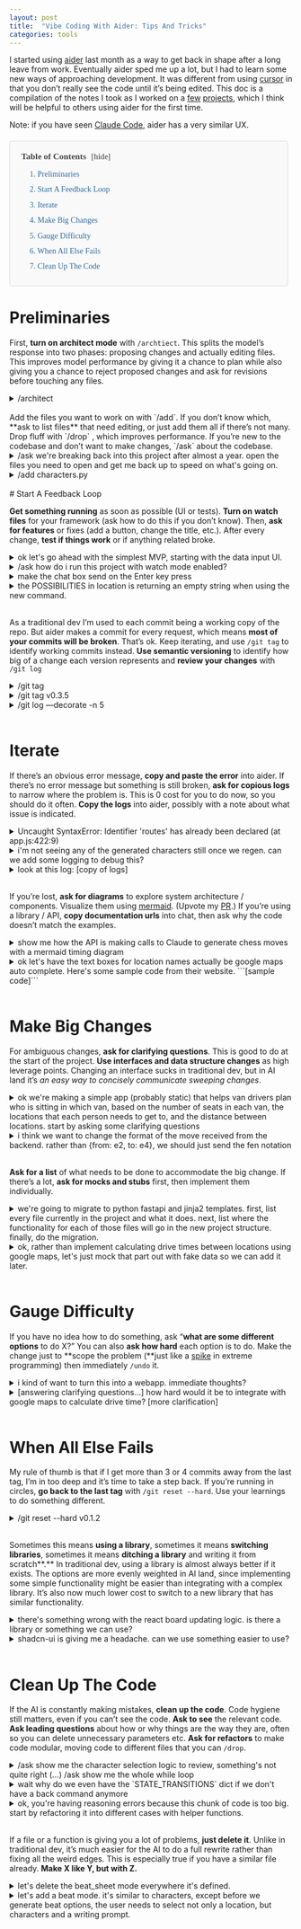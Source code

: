 ```yaml
---
layout: post
title:  "Vibe Coding With Aider: Tips And Tricks"
categories: tools
---
```


I started using [aider](https://github.com/Aider-AI/aider) last month as a way to get back in shape after a long leave from work. Eventually aider sped me up a lot, but I had to learn some new ways of approaching development. It was different from using [cursor](https://www.cursor.com/en) in that you don’t really see the code until it’s being edited. This doc is a compilation of the notes I took as I worked on a [few](https://github.com/mitchellgordon95/RizzChess) [projects](https://mitchgordon.me/vans/index.html), which I think will be helpful to others using aider for the first time.

Note: if you have seen [Claude Code](https://github.com/anthropics/claude-code), aider has a very similar UX.

<style>
    .toc {
        background-color: #f9f9f9;
        border: 1px solid #ddd;
        padding: 15px 20px;
        margin: 20px 0;
        border-radius: 4px;
        max-width: 90%;
        font-family: Georgia, serif;
        line-height: 1.6;
    }
    
    .toc-title {
        font-weight: bold;
        margin-bottom: 8px;
        font-size: 1.1em;
        color: #444;
    }
    
    .toc ul {
        list-style-type: none;
        padding-left: 15px;
        margin: 0.5em 0;
    }
    
    .toc li {
        margin: 5px 0;
    }
    
    .toc a {
        text-decoration: none;
        color: #2c6aa0;
    }
    
    .toc a:hover {
        text-decoration: underline;
    }
    
    /* Collapsible TOC option */
    .toc-toggle {
        cursor: pointer;
        user-select: none;
        color: #777;
        font-size: 0.9em;
        margin-left: 5px;
    }
    
    .toc-content.collapsed {
        display: none;
    }
</style>

<!-- Table of Contents -->
<div class="toc">
    <div class="toc-title">
        Table of Contents
        <span class="toc-toggle" onclick="toggleTOC()">[hide]</span>
    </div>
    <div class="toc-content" id="toc-content">
        <ul>
            <li><a href="#preliminaries">1. Preliminaries</a></li>
            <li><a href="#start-a-feedback-loop">2. Start A Feedback Loop</a></li>
            <li><a href="#iterate">3. Iterate</a></li>
            <li><a href="#make-big-changes">4. Make Big Changes</a></li>
            <li><a href="#gauge-difficulty">5. Gauge Difficulty</a></li>
            <li><a href="#when-all-else-fails">6. When All Else Fails</a></li>
            <li><a href="#clean-up-the-code">7. Clean Up The Code</a></li>
        </ul>
    </div>
</div>

<!-- JavaScript for the collapsible TOC -->
<script>
    function toggleTOC() {
        const content = document.getElementById('toc-content');
        const toggle = document.querySelector('.toc-toggle');
        
        if (content.classList.contains('collapsed')) {
            content.classList.remove('collapsed');
            toggle.textContent = '[hide]';
        } else {
            content.classList.add('collapsed');
            toggle.textContent = '[show]';
        }
    }
</script>

# Preliminaries

First, **turn on architect mode** with `/archtiect`. This splits the model’s response into two phases: proposing changes and actually editing files. This improves model performance by giving it a chance to plan while also giving you a chance to reject proposed changes and ask for revisions before touching any files.

<details>
<summary>/architect</summary>
    <pre><code class="language-markdown">
{% raw %}
    > Aider v0.71.2.dev+less  
    > Main model: claude-3-5-sonnet-20241022 with architect edit format, infinite output  
    > Editor model: claude-3-5-sonnet-20241022 with editor-diff edit format  
    > Weak model: claude-3-5-haiku-20241022  
    > Git repo: .git with 13 files  
    > Repo-map: using 4096 tokens, auto refresh  
    > Added beat_sheet.py to the chat.  
    > Added chapters.py to the chat.  
    > Added characters.py to the chat.  
    > Added lm.py to the chat.  
    > Added location.py to the chat.  
    > Added main.py to the chat.  
    > Added pick.py to the chat.  
    > Added write.py to the chat.  
    ```
{% endraw %}
</code></pre>
</details>
<br>
Add the files you want to work on with `/add`. If you don’t know which, **ask to list files** that need editing, or just add them all if there’s not many. Drop fluff with `/drop` , which improves performance. If you’re new to the codebase and don’t want to make changes, `/ask` about the codebase.

<details>
<summary>/ask we're breaking back into this project after almost a year. open the files you need to open and get me back up to speed on what's going on.</summary>
    <pre><code class="language-markdown">
    From the file summaries, this appears to be a writing assistance tool, likely for romance novels. Let me break down what I can see:
    
    1. The core structure seems to be built around an `AppState` class in `main.py` that manages different states like:
       - MAIN_MENU
       - BEATS (for beat sheets/story structure)
       - CHAPTER
       - CHAPTER_SKETCH
       and others
    
    2. The project has several main components:
       - Beat sheets (story structure) management (`beat_sheet.py`)
       - Chapter and section handling (`chapters.py`)
       - Character management (`characters.py`)
       - Location management (`location.py`)
       - Language model integration (`lm.py`) - seems to use GPT-4 for assistance
       - Writing interface (`write.py`)
    
    3. It appears to be an interactive tool that helps authors:
       - Plan their story structure
       - Manage chapters and sections
       - Work with characters
       - Handle locations
       - Get AI assistance for various aspects of writing
    
    To give you a more detailed analysis of how it all works together, I'd need to see the full contents of at least:
    1. `main.py` - to understand the state management and overall flow
    2. One of the handler files (like `chapters.py` or `beat_sheet.py`) - to see how the interaction works
    
    Would you like me to look at any of those in detail?
    
</code></pre>
</details>

<details>
<summary>/add characters.py</summary>
    <pre><code class="language-markdown">
    > Added characters.py to the chat  
    </code></pre>
    </details>
<br>
# Start A Feedback Loop

**Get something running** as soon as possible (UI or tests). **Turn on** **watch files** for your framework (ask how to do this if you don’t know). Then, **ask for features** or fixes (add a button, change the title, etc.). After every change, **test if things work** or if anything related broke.

<details>
<summary>ok let's go ahead with the simplest MVP, starting with the data input UI.</summary>

<pre><code>
I'll propose a simple HTML/CSS/JS structure for the data input UI, starting with just vans and locations.

Create this basic file structure:
```
index.html
styles.css
app.js
```

For index.html, start with:
```html
&lt;!DOCTYPE html>
&lt;html>
&lt;head>
    &lt;title>Van Route Planner&lt;/title>
    &lt;link rel="stylesheet" href="styles.css">
&lt;/head>
&lt;body>
    &lt;div class="container">
        &lt;h1>Van Route Planner&lt;/h1>
        
        &lt;section id="van-section">
            &lt;h2>Vans&lt;/h2>
            &lt;div id="van-list">&lt;/div>
            &lt;button onclick="addVan()">Add Van&lt;/button>
        &lt;/section>

        &lt;section id="location-section">
            &lt;h2>Destinations&lt;/h2>
            &lt;div id="location-list">&lt;/div>
            &lt;button onclick="addLocation()">Add Location&lt;/button>
        &lt;/section>

        &lt;button id="calculate" onclick="calculateRoutes()" disabled>Calculate Routes&lt;/button>
    &lt;/div>
    &lt;script src="app.js">&lt;/script>
&lt;/body>
&lt;/html>
```

For app.js, start with:
```javascript
let vans = [];
let locations = [];

function addVan() {
    const van = {
        id: Date.now().toString(),
        seatCount: 6
    };
    vans.push(van);
    renderVans();
    updateCalculateButton();
}

function addLocation() {
    const location = {
        id: Date.now().toString(),
        name: '',
        passengerCount: 1
    };
    locations.push(location);
    renderLocations();
    updateCalculateButton();
}

function renderVans() {
    const vanList = document.getElementById('van-list');
    vanList.innerHTML = vans.map(van => `
        &lt;div class="van-item">
            &lt;label>Seats:
                &lt;select onchange="updateVanSeats('${van.id}', this.value)">
                    &lt;option value="6" ${van.seatCount === 6 ? 'selected' : ''}>6&lt;/option>
                    &lt;option value="7" ${van.seatCount === 7 ? 'selected' : ''}>7&lt;/option>
                &lt;/select>
            &lt;/label>
            &lt;button onclick="deleteVan('${van.id}')">Delete&lt;/button>
        &lt;/div>
    `).join('');
}

function renderLocations() {
    const locationList = document.getElementById('location-list');
    locationList.innerHTML = locations.map(location => `
        &lt;div class="location-item">
            &lt;input type="text" 
                   placeholder="Location name" 
                   value="${location.name}"
                   onchange="updateLocationName('${location.id}', this.value)">
            &lt;input type="number" 
                   min="1" 
                   max="5" 
                   value="${location.passengerCount}"
                   onchange="updatePassengerCount('${location.id}', this.value)">
            &lt;button onclick="deleteLocation('${location.id}')">Delete&lt;/button>
        &lt;/div>
    `).join('');
}

function updateVanSeats(id, seats) {
    const van = vans.find(v => v.id === id);
    if (van) van.seatCount = parseInt(seats);
}

function updateLocationName(id, name) {
    const location = locations.find(l => l.id === id);
    if (location) location.name = name;
}

function updatePassengerCount(id, count) {
    const location = locations.find(l => l.id === id);
    if (location) location.passengerCount = parseInt(count);
}

function deleteVan(id) {
    vans = vans.filter(v => v.id !== id);
    renderVans();
    updateCalculateButton();
}

function deleteLocation(id) {
    locations = locations.filter(l => l.id !== id);
    renderLocations();
    updateCalculateButton();
}

function updateCalculateButton() {
    const button = document.getElementById('calculate');
    button.disabled = vans.length === 0 || locations.length === 0;
}

function calculateRoutes() {
    // This will be implemented next
    console.log('Calculating routes for:', {vans, locations});
}
```

For styles.css, start with:
```css
.container {
    max-width: 800px;
    margin: 0 auto;
    padding: 20px;
}

section {
    margin-bottom: 20px;
}

.van-item, .location-item {
    margin: 10px 0;
    padding: 10px;
    border: 1px solid #ccc;
    border-radius: 4px;
}

button {
    margin: 5px;
    padding: 5px 10px;
}

input, select {
    margin: 0 5px;
    padding: 3px;
}

#calculate {
    display: block;
    margin-top: 20px;
    padding: 10px 20px;
}
```

This gives you:
1. Ability to add/remove vans and set their seat count (6 or 7)
2. Ability to add/remove locations and set passenger counts (1-5)
3. Basic validation (Calculate button enabled only when there's at least one van and location)
4. Data stored in memory (we'll add localStorage persistence next)

Would you like me to:
1. Add localStorage persistence
2. Start on the route calculation logic
3. Enhance the UI with additional features
4. Something else?

> Tokens: 1.0k sent, 1.1k received. Cost: $0.02 message, $0.03 session.  
> Edit the files? (Y)es/(N)o [Yes]: y  

Let me create these initial files using *SEARCH/REPLACE blocks*:

index.html
```html
<<<<<<< SEARCH
=======
&lt;!DOCTYPE html>
&lt;html>
&lt;head>
    &lt;title>Van Route Planner&lt;/title>
    &lt;link rel="stylesheet" href="styles.css">
&lt;/head>
&lt;body>
    &lt;div class="container">
        &lt;h1>Van Route Planner&lt;/h1>
        
        &lt;section id="van-section">
            &lt;h2>Vans&lt;/h2>
            &lt;div id="van-list">&lt;/div>
            &lt;button onclick="addVan()">Add Van&lt;/button>
        &lt;/section>

        &lt;section id="location-section">
            &lt;h2>Destinations&lt;/h2>
            &lt;div id="location-list">&lt;/div>
            &lt;button onclick="addLocation()">Add Location&lt;/button>
        &lt;/section>

        &lt;button id="calculate" onclick="calculateRoutes()" disabled>Calculate Routes&lt;/button>
    &lt;/div>
    &lt;script src="app.js">&lt;/script>
&lt;/body>
&lt;/html>
>>>>>>> REPLACE
```

styles.css
```css
<<<<<<< SEARCH
=======
.container {
    max-width: 800px;
    margin: 0 auto;
    padding: 20px;
}

section {
    margin-bottom: 20px;
}

.van-item, .location-item {
    margin: 10px 0;
    padding: 10px;
    border: 1px solid #ccc;
    border-radius: 4px;
}

button {
    margin: 5px;
    padding: 5px 10px;
}

input, select {
    margin: 0 5px;
    padding: 3px;
}

#calculate {
    display: block;
    margin-top: 20px;
    padding: 10px 20px;
}
>>>>>>> REPLACE
```

app.js
```javascript
<<<<<<< SEARCH
=======
let vans = [];
let locations = [];

function addVan() {
    const van = {
        id: Date.now().toString(),
        seatCount: 6
    };
    vans.push(van);
    renderVans();
    updateCalculateButton();
}

function addLocation() {
    const location = {
        id: Date.now().toString(),
        name: '',
        passengerCount: 1
    };
    locations.push(location);
    renderLocations();
    updateCalculateButton();
}

function renderVans() {
    const vanList = document.getElementById('van-list');
    vanList.innerHTML = vans.map(van => `
        &lt;div class="van-item">
            &lt;label>Seats:
                &lt;select onchange="updateVanSeats('${van.id}', this.value)">
                    &lt;option value="6" ${van.seatCount === 6 ? 'selected' : ''}>6&lt;/option>
                    &lt;option value="7" ${van.seatCount === 7 ? 'selected' : ''}>7&lt;/option>
                &lt;/select>
            &lt;/label>
            &lt;button onclick="deleteVan('${van.id}')">Delete&lt;/button>
        &lt;/div>
    `).join('');
}

function renderLocations() {
    const locationList = document.getElementById('location-list');
    locationList.innerHTML = locations.map(location => `
        &lt;div class="location-item">
            &lt;input type="text" 
                   placeholder="Location name" 
                   value="${location.name}"
                   onchange="updateLocationName('${location.id}', this.value)">
            &lt;input type="number" 
                   min="1" 
                   max="5" 
                   value="${location.passengerCount}"
                   onchange="updatePassengerCount('${location.id}', this.value)">
            &lt;button onclick="deleteLocation('${location.id}')">Delete&lt;/button>
        &lt;/div>
    `).join('');
}

function updateVanSeats(id, seats) {
    const van = vans.find(v => v.id === id);
    if (van) van.seatCount = parseInt(seats);
}

function updateLocationName(id, name) {
    const location = locations.find(l => l.id === id);
    if (location) location.name = name;
}

function updatePassengerCount(id, count) {
    const location = locations.find(l => l.id === id);
    if (location) location.passengerCount = parseInt(count);
}

function deleteVan(id) {
    vans = vans.filter(v => v.id !== id);
    renderVans();
    updateCalculateButton();
}

function deleteLocation(id) {
    locations = locations.filter(l => l.id !== id);
    renderLocations();
    updateCalculateButton();
}

function updateCalculateButton() {
    const button = document.getElementById('calculate');
    button.disabled = vans.length === 0 || locations.length === 0;
}

function calculateRoutes() {
    // This will be implemented next
    console.log('Calculating routes for:', {vans, locations});
}
>>>>>>> REPLACE
```

> Tokens: 2.7k sent, 993 received. Cost: $0.02 message, $0.06 session.  
> index.html  
> Create new file? (Y)es/(N)o [Yes]: y  
> styles.css  
> Create new file? (Y)es/(N)o [Yes]: y  
> app.js  
> Create new file? (Y)es/(N)o [Yes]: y  
> Applied edit to app.js  
> Applied edit to index.html  
> Applied edit to styles.css  
> Commit 85ddd01 feat: Create initial HTML/CSS/JS structure for van route planner UI  
</code></pre>
</details>

<details>
<summary>/ask how do i run this project with watch mode enabled?</summary>
    <pre><code class="language-markdown">
    
    Looking at the file structure, this appears to be a full-stack JavaScript/Node.js project with a React client. To run it in watch mode, you'll likely need to:
    
     1 Start the client (React app) in watch mode:
    
     cd client
     npm start
    
     2 Start the server in watch mode (in a separate terminal):
    
     # From the root directory
     npm run dev
    
    However, to give you the exact commands, I'd need to see the contents of:
    
     • root package.json
     • client/package.json
    
    Could you please add them to the chat?
    
    Tokens: 2.4k sent, 130 received. Cost: $0.0091 message, $0.0091 session.
    
    client/package.json
    Add file to the chat? (Y)es/(N)o/(A)ll/(S)kip all/(D)on't ask again [Yes]: Yes
    
    package.json
    Add file to the chat? (Y)es/(N)o/(A)ll/(S)kip all/(D)on't ask again [Yes]:
    Thanks! Looking at the package.json files you shared, you can run the project in watch mode using:
    
     npm run dev
    
    This command (defined in the root package.json) will use concurrently to run both:
    
     • The server with nodemon (npm run server)
     • The client with React's dev server (npm run client)
    
    This will:
    
     • Start the backend server on port 3001 (since the client's proxy is set to http://localhost:3001)
     • Start the React development server (typically on port 3000)
     • Watch for changes in both client and server code
     • Auto-reload when changes are detected
    
    Make sure to first install dependencies in both directories:
    
     npm install        # in root directory
     cd client
     npm install        # in client directory
    
    Then you can run npm run dev from the root directory to start everything in watch mode.
    
    Tokens: 3.2k sent, 192 received. Cost: $0.01 message, $0.02 session.
    
</code></pre>
</details>

<details>
<summary>make the chat box send on the Enter key press</summary>
    <pre><code class="language-markdown">
    To make the chat box send on the Enter key press, we need to modify the `ChessGame.jsx` file. Here's the change:
    
    client/src/ChessGame.jsx
    ```javascript
    <<<<<<< SEARCH
                <HStack>
                  <Input
                    value={currentMessage}
                    onChange={(e) => setCurrentMessage(e.target.value)}
                    placeholder="Type a command (e.g., @PawnE2, move forward)"
                  />
                  <Button onClick={handleSendMessage}>Send</Button>
                </HStack>
    =======
                <HStack>
                  <Input
                    value={currentMessage}
                    onChange={(e) => setCurrentMessage(e.target.value)}
                    onKeyPress={(e) => {
                      if (e.key === 'Enter') {
                        handleSendMessage();
                      }
                    }}
                    placeholder="Type a command (e.g., @PawnE2, move forward)"
                  />
                  <Button onClick={handleSendMessage}>Send</Button>
                </HStack>
    >>>>>>> REPLACE
    ```
    
    This change adds an `onKeyPress` event handler to the `Input` component. When the 'Enter' key is pressed, it will trigger the `handleSendMessage` function, just like clicking the "Send" button does.
    
    Now users can send messages by either clicking the "Send" button or pressing the Enter key while the input field is focused.
    
    > Tokens: 8.6k sent, 273 received. Cost: $0.03 message, $0.34 session.  
    > Applied edit to client/src/ChessGame.jsx  
    > Commit 166acdf feat: add Enter key press to send chat message  
    > You can use /undo to undo and discard each aider commit.  
    
</code></pre>
</details>

<details>
<summary>the POSSIBILITIES in location is returning an empty string when using the new command.</summary>
    <pre><code class="language-markdown">
    Let's debug the location command handling. The issue is likely in the `LocationCommandHandler.handle_command` method where we're generating and displaying possibilities. Let's fix it:
    
    ```python
    # In command_handlers.py
    
    class LocationCommandHandler(StateCommandHandler):
        async def handle_command(self, command: str, state) -> bool:
            if command == 'rewrite':
                # Add error handling and logging
                print("Generating location possibilities...")
                places = await lm.single_prompt(
                    f'What are some romance locations that might occur in a romance novel set in {state.location.general}, {state.location.specific}?', 
                    postprocess=lm.markdown_to_list
                )
                
                if not places:
                    print("Error: No locations generated")
                    return False
                    
                print('\nPOSSIBILITIES:')
                print("\n\n".join([f'{idx+1}. {place}' for idx, place in enumerate(places)]))
    
                subc = input('(pick) > ')
                if subc == 'rand':
                    state.location.place = random.choice(places)
                else:
                    try:
                        state.location.place = places[int(subc) - 1]
                    except (ValueError, IndexError):
                        print("Invalid selection")
                        return False
                state.location.other_places = []
                return True
    
            elif command == 'new':
                state.location.general = random.choice(list(locations.keys()))
                state.location.specific = random.choice(locations[state.location.general])
                print(f"\nSelected: {state.location.general} - {state.location.specific}")
                return await self.handle_command('rewrite', state)  # Call rewrite directly instead of recursively calling handle_location_command
                
            elif command in ('others', 'other'):
                state.state = "OTHER_PLACES"
                return True
                
            return False
    ```
    
    The key changes are:
    1. Added error handling for empty responses
    2. Fixed the 'new' command to properly chain to 'rewrite'
    3. Added more logging/feedback
    4. Made sure we're using the correct state attributes
    
    Let me know if you're still seeing issues with the location possibilities generation.
    
    > Tokens: 19k sent, 439 received. Cost: $0.06 message, $2.40 session.  
    > Edit the files? (Y)es/(N)o [Yes]: y  
    
    Here's the proper SEARCH/REPLACE block for the changes:
    
    command_handlers.py
    ```python
    <<<<<<< SEARCH
        async def handle_command(self, command: str, state) -> bool:
            if command == 'rewrite':
                places = await lm.single_prompt(f'What are some romance locations that might occur in a romance novel set in {state.location.general}, {state.location.specific}?', postprocess=lm.markdown_to_list)
                print('POSSIBILITIES:')
                print("\n\n".join([f'{idx+1}. {place}' for idx, place in enumerate(places)]))
    
                subc = input('(pick) > ')
                if subc == 'rand':
                    state.location.place = random.choice(places)
                else:
                    state.location.place = places[int(subc) - 1]
                state.location.other_places = []
                return True
            elif command == 'new':
                state.location.general = random.choice(list(locations.keys()))
                state.location.specific = random.choice(locations[state.location.general])
                print(state.location.general)
                print(state.location.specific)
                await self.handle_command('rewrite', state)
                return True
            elif command in ('others', 'other'):
                state.state = "OTHER_PLACES"
                return True
    =======
        async def handle_command(self, command: str, state) -> bool:
            if command == 'rewrite':
                # Add error handling and logging
                print("Generating location possibilities...")
                places = await lm.single_prompt(
                    f'What are some romance locations that might occur in a romance novel set in {state.location.general}, {state.location.specific}?', 
                    postprocess=lm.markdown_to_list
                )
                
                if not places:
                    print("Error: No locations generated")
                    return False
                    
                print('\nPOSSIBILITIES:')
                print("\n\n".join([f'{idx+1}. {place}' for idx, place in enumerate(places)]))
    
                subc = input('(pick) > ')
                if subc == 'rand':
                    state.location.place = random.choice(places)
                else:
                    try:
                        state.location.place = places[int(subc) - 1]
                    except (ValueError, IndexError):
                        print("Invalid selection")
                        return False
                state.location.other_places = []
                return True
    
            elif command == 'new':
                state.location.general = random.choice(list(locations.keys()))
                state.location.specific = random.choice(locations[state.location.general])
                print(f"\nSelected: {state.location.general} - {state.location.specific}")
                return await self.handle_command('rewrite', state)
                
            elif command in ('others', 'other'):
                state.state = "OTHER_PLACES"
                return True
    >>>>>>> REPLACE
    ```
    > Tokens: 15k sent, 571 received. Cost: $0.05 message, $2.50 session.  
    > Applied edit to command_handlers.py  
    > Commit 0e432dd refactor: Improve error handling and logging in location command handler  
    > You can use /undo to undo and discard each aider commit.  
    
</code></pre>
</details>
<br>

As a traditional dev I’m used to each commit being a working copy of the repo. But aider makes a commit for every request, which means **most of your commits will be broken**. That’s ok. Keep iterating, and use `/git tag` to identify working commits instead. **Use semantic versioning** to identify how big of a change each version represents and **review your changes** with `/git log`

<details>
<summary>/git tag</summary>
    <pre><code class="language-markdown">
    v0.1
    v0.1.1
    v0.2
    v0.2.1
    v0.3
    v0.3.1
    v0.3.2
    v0.3.3
    v0.3.4
    
</code></pre>
</details>

<details>
<summary>/git tag v0.3.5</summary>
    <pre><code class="language-markdown">
</code></pre>
</details>

<details>
<summary>/git log —decorate -n 5</summary>
    <pre><code class="language-markdown">
    commit 5f08ffd9a0e6088ef20dd516c01fedd7129dd908 (HEAD -> main)
    Author: Mitchell Gordon (aider) <mitchell.gordon95@gmail.com>
    Date:   Tue Jan 21 17:50:26 2025 -0500
    
        refactor: Remove duplicate routes declaration and improve debug logging
    
    commit c79ff0c7e5fa9fc21b1bcc8e5029ae86d255e50f
    Author: Mitchell Gordon (aider) <mitchell.gordon95@gmail.com>
    Date:   Tue Jan 21 17:49:50 2025 -0500
    
        refactor: Enhance route calculation with state reset and debug logging
    
    commit d5c0925289ad30ae537c2535ead64bef350d57cf
    Author: Mitchell Gordon (aider) <mitchell.gordon95@gmail.com>
    Date:   Tue Jan 21 17:47:12 2025 -0500
    
        refactor: Reset van assignments and trip status during route initialization
    
    commit 9dd130c685bb4f00494b4fdcec37a3f27c5557b8 (tag: v1.2.0)
    Author: Mitchell Gordon (aider) <mitchell.gordon95@gmail.com>
    Date:   Tue Jan 21 17:38:00 2025 -0500
    
        feat: Enhance depot and location input selection validation
    
    commit 8e05d5285e58785e2a586bfcee1af232e96c198a
    Author: Mitchell Gordon (aider) <mitchell.gordon95@gmail.com>
    Date:   Tue Jan 21 17:34:27 2025 -0500
    
        feat: Add Clear Data button with localStorage reset functionality
    
</code></pre>
</details>
<br>

# Iterate

If there’s an obvious error message, **copy and paste the error** into aider. If there’s no error message but something is still broken, **ask for copious logs** to narrow where the problem is. This is 0 cost for you to do now, so you should do it often. **Copy the logs** into aider, possibly with a note about what issue is indicated.

<details>
<summary>Uncaught SyntaxError: Identifier 'routes' has already been declared (at app.js:422:9)</summary>
    <pre><code class="language-markdown">
    Ah, I see the issue. We have two declarations of `routes` in the `calculateRoutes` function. Let's fix that by removing the second declaration. Here's the fix for `app.js`:
    
    ```javascript
    // Remove this duplicate declaration (around line 422):
    let routes = processedLocations.map(location => ({
        locations: [location],
        totalPassengers: location.passengerCount,
        vanAssigned: false,
        assignedVan: null,
        isSecondTrip: false
    }));
    
    // And keep only the first declaration with the debug logging:
    console.log('\n--- Creating Initial Routes ---');
    let routes = processedLocations.map(location => {
        const route = {
            locations: [location],
            totalPassengers: location.passengerCount,
            vanAssigned: false,
            assignedVan: null,
            isSecondTrip: false
        };
        console.log(`Created initial route:`, route);
        return route;
    });
    ```
    
    This will:
    1. Remove the duplicate declaration of `routes`
    2. Keep the version with the debug logging
    3. Fix the syntax error
    
    The rest of the function can remain the same.
    
    > Tokens: 12k sent, 233 received. Cost: $0.04 message, $0.90 session.  
    > Edit the files? (Y)es/(N)o [Yes]: y  
    
    I'll help create the SEARCH/REPLACE block to fix the duplicate routes declaration in app.js:
    
    app.js
    ```python
    <<<<<<< SEARCH
        console.log('\n--- Initializing Routes ---');
        let routes = processedLocations.map(location => ({
            locations: [location],
            totalPassengers: location.passengerCount,
            vanAssigned: false,
            assignedVan: null,
            isSecondTrip: false
        }));
        console.log('Initial routes:', routes);
    
        console.log('\n--- Merging Routes Based on Savings ---');
    =======
        console.log('\n--- Creating Initial Routes ---');
        let routes = processedLocations.map(location => {
            const route = {
                locations: [location],
                totalPassengers: location.passengerCount,
                vanAssigned: false,
                assignedVan: null,
                isSecondTrip: false
            };
            console.log(`Created initial route:`, route);
            return route;
        });
    
        console.log('\n--- Merging Routes Based on Savings ---');
    >>>>>>> REPLACE
    ```
    
    This change:
    1. Removes the duplicate routes declaration
    2. Keeps only one initialization with better debug logging
    3. Maintains the same data structure for routes
    4. Updates the console log message to be more descriptive
    
    > Tokens: 8.0k sent, 253 received. Cost: $0.03 message, $0.93 session.  
    > Applied edit to app.js  
    > Commit 5f08ffd refactor: Remove duplicate routes declaration and improve debug logging  
    > You can use /undo to undo and discard each aider commit.  
    
</code></pre>
</details>

<details>
<summary>i'm not seeing any of the generated characters still once we regen. can we add some logging to debug this?</summary>
    <pre><code class="language-markdown">
    
    Yes, let's add debug logging in key places to trace the flow and see what's happening with the character generation and parsing. Here are the changes needed:
    
    In `characters.py`, modify the `handle_character_command` function:
    
    ```python
    async def handle_character_command(command, app_state):
        if command in ('b', 'back'):
            app_state.state = "MAIN_MENU"
            return True
        else:
            messages = [
                {"role": "user", "content": characters_prompt.format(
                    location=app_state.location)}
            ]
            logging.info("Generating characters with location: %s", app_state.location)
            result = await handle_pick_command(command, messages, app_state.characters.characters, app_state.characters.characters_choices)
            logging.info("After handle_pick_command, characters are: %s", app_state.characters.characters)
            logging.info("After handle_pick_command, choices are: %s", app_state.characters.characters_choices)
            return result
    ```
    
    And in `lm.py`, add logging to `markdown_to_list`:
    
    ```python
    def markdown_to_list(markdown_text):
        logging.info("Converting markdown to list. Input text:\n%s", markdown_text)
        
        # Split the text into lines
        lines = markdown_text.split('\n')
        
        # Initialize an empty list to store the list items
        list_items = []
        current_item = ''
    
        # Regular expression to match various list markers
        list_marker_pattern = r'^(?:\d+\.|[-•*]|\u2022)\s+'
    
        # Iterate through each line
        for line in lines:
            # Check if the line starts with any list marker
            if re.match(list_marker_pattern, line):
                logging.info("Found list marker in line: %s", line)
                # If there's a current item being built, add it to the list
                if current_item:
                    list_items.append(current_item.strip())
                    current_item = ''
                # Start a new list item
                current_item = line
            else:
                # If the line is a continuation of the current item, append it with a newline
                if current_item:
                    current_item += '\n' + line
    
        # Add the last item to the list
        if current_item:
            list_items.append(current_item.strip())
    
        # Extract just the text of each list item, excluding the markers
        result = [re.sub(list_marker_pattern, '', item) for item in list_items]
        logging.info("Converted to list items: %s", result)
        return result
    ```
    
    These changes will help us see:
    1. What location is being used for generation
    2. The raw text being processed by markdown_to_list
    3. Which lines are being recognized as list items
    4. The final parsed list
    5. The state of characters and choices after processing
    
    To see the debug output, use the "debug" command in the application to enable debug logging.
    
    > Tokens: 4.3k sent, 610 received. Cost: $0.02 message, $0.07 session.  
    > Edit the files? (Y)es/(N)o [Yes]: y  
    
    I'll help add the debug logging using proper SEARCH/REPLACE blocks. First, we need to add the logging import to characters.py:
    
    characters.py
    ```python
    <<<<<<< SEARCH
    import random
    from dataclasses import dataclass, field
    
    import lm
    =======
    import random
    import logging
    from dataclasses import dataclass, field
    
    import lm
    >>>>>>> REPLACE
    ```
    
    Now modify the handle_character_command function:
    
    characters.py
    ```python
    <<<<<<< SEARCH
    async def handle_character_command(command, app_state):
        if command in ('b', 'back'):
            app_state.state = "MAIN_MENU"
            return True
        else:
            messages = [
                {"role": "user", "content": characters_prompt.format(
                    location=app_state.location)}
            ]
            return await handle_pick_command(command, messages, app_state.characters.characters, app_state.characters.characters_choices)
    =======
    async def handle_character_command(command, app_state):
        if command in ('b', 'back'):
            app_state.state = "MAIN_MENU"
            return True
        else:
            messages = [
                {"role": "user", "content": characters_prompt.format(
                    location=app_state.location)}
            ]
            logging.info("Generating characters with location: %s", app_state.location)
            result = await handle_pick_command(command, messages, app_state.characters.characters, app_state.characters.characters_choices)
            logging.info("After handle_pick_command, characters are: %s", app_state.characters.characters)
            logging.info("After handle_pick_command, choices are: %s", app_state.characters.characters_choices)
            return result
    >>>>>>> REPLACE
    ```
    
    And modify the markdown_to_list function:
    
    lm.py
    ```python
    <<<<<<< SEARCH
    def markdown_to_list(markdown_text):
        # Split the text into lines
        lines = markdown_text.split('\n')
    
        # Initialize an empty list to store the list items
        list_items = []
        current_item = ''
    
        # Regular expression to match various list markers
        list_marker_pattern = r'^(?:\d+\.|[-•*]|\u2022)\s+'
    
        # Iterate through each line
        for line in lines:
            # Check if the line starts with any list marker
            if re.match(list_marker_pattern, line):
                # If there's a current item being built, add it to the list
                if current_item:
                    list_items.append(current_item.strip())
                    current_item = ''
                # Start a new list item
                current_item = line
            else:
                # If the line is a continuation of the current item, append it with a newline
                if current_item:
                    current_item += '\n' + line
    
        # Add the last item to the list
        if current_item:
            list_items.append(current_item.strip())
    
        # Extract just the text of each list item, excluding the markers
        return [re.sub(list_marker_pattern, '', item) for item in list_items]
    =======
    def markdown_to_list(markdown_text):
        logging.info("Converting markdown to list. Input text:\n%s", markdown_text)
        
        # Split the text into lines
        lines = markdown_text.split('\n')
        
        # Initialize an empty list to store the list items
        list_items = []
        current_item = ''
    
        # Regular expression to match various list markers
        list_marker_pattern = r'^(?:\d+\.|[-•*]|\u2022)\s+'
    
        # Iterate through each line
        for line in lines:
            # Check if the line starts with any list marker
            if re.match(list_marker_pattern, line):
                logging.info("Found list marker in line: %s", line)
                # If there's a current item being built, add it to the list
                if current_item:
                    list_items.append(current_item.strip())
                    current_item = ''
                # Start a new list item
                current_item = line
            else:
                # If the line is a continuation of the current item, append it with a newline
                if current_item:
                    current_item += '\n' + line
    
        # Add the last item to the list
        if current_item:
            list_items.append(current_item.strip())
    
        # Extract just the text of each list item, excluding the markers
        result = [re.sub(list_marker_pattern, '', item) for item in list_items]
        logging.info("Converted to list items: %s", result)
        return result
    >>>>>>> REPLACE
    ```
    
    > Tokens: 3.8k sent, 926 received. Cost: $0.03 message, $0.09 session.  
    > Applied edit to lm.py  
    > Applied edit to characters.py  
    > Commit 36c5dd3 feat: Add debug logging for character generation and markdown parsing  
    > You can use /undo to undo and discard each aider commit.  
    
</code></pre>
</details>

<details>
<summary>look at this log: [copy of logs]</summary>
    <pre><code class="language-markdown">
    It appears that the move validation is failing because the chess.js library is case-sensitive for the square notations, but the move received from Claude is in uppercase. Let's modify the server.js file to convert the move to lowercase before validating it. Here's the change we need to make:
    
    server.js
    ```javascript
    <<<<<<< SEARCH
          const chessMove = chess.move({
            from: move.slice(0, 2),
            to: move.slice(2, 4),
            promotion: 'q' // Always promote to queen for simplicity
          });
    =======
          const chessMove = chess.move({
            from: move.slice(0, 2).toLowerCase(),
            to: move.slice(2, 4).toLowerCase(),
            promotion: 'q' // Always promote to queen for simplicity
          });
    >>>>>>> REPLACE
    ```
    
    This change ensures that the 'from' and 'to' squares are always in lowercase, which is what chess.js expects.
    
    Additionally, let's add some more logging to help diagnose any future issues:
    
    server.js
    ```javascript
    <<<<<<< SEARCH
        console.log('Processed result:', result);
    
        console.log('Sending response to client:', result);
        return res.json(result);
      } catch (error) {
        console.error('Error:', error);
        res.status(500).json({ error: 'An error occurred while processing your request.' });
      }
    =======
        console.log('Processed result:', result);
    
        console.log('Sending response to client:', result);
        return res.json(result);
      } catch (error) {
        console.error('Error:', error);
        console.error('Current FEN:', chess.fen());
        console.error('Attempted move:', move);
        res.status(500).json({ error: 'An error occurred while processing your request.' });
      }
    >>>>>>> REPLACE
    ```
    
    These changes will provide more context if an error occurs in the future.
    
    After making these changes, you should restart your server. You can do this with the following command:
    
    ```bash
    npm run start
    ```
    
    This will restart your server with the new changes. After restarting, try the chat command again and check if the move is now being correctly processed.
    
    > Tokens: 6.9k sent, 444 received. Cost: $0.03 message, $0.28 session.  
    > Applied edit to server.js  
    > Commit 813588e fix: Convert move coordinates to lowercase before validating  
    > npm run start  
    > Run shell command? (Y)es/(N)o/(D)on't ask again [Yes]: n  
    > You can use /undo to undo and discard each aider commit.  
    
</code></pre>
</details>
<br>

If you’re lost, **ask for diagrams** to explore system architecture / components. Visualize them using [mermaid](http://mermaid.live). (Upvote my [PR](https://github.com/Aider-AI/aider/pull/2458).) If you’re using a library / API, **copy documentation urls** into chat, then ask why the code doesn’t match the examples.

<details>
<summary>show me how the API is making calls to Claude to generate chess moves with a mermaid timing diagram</summary>
    (image generated after copying output into <a href="http://mermaid.live">http://mermaid.live</a>)
    
<img src="{{'/assets/chess_timing.png' | relative_url }}">

</details>
    

<details>
<summary>ok let's have the text boxes for location names actually be google maps auto complete. Here's some sample code from their website. ```[sample code]```</summary>
    <pre><code class="language-markdown">
    Ok, let's add Google Places Autocomplete to our location inputs. We'll need to:
    
    1. First, update the Google Maps script tag in index.html to include the places library:
    ```html
    &lt;script src="https://maps.googleapis.com/maps/api/js?key=YOUR_API_KEY&libraries=places"></script>
    ```
    
    2. Modify the location input in renderLocations() in app.js:
    ```javascript
    function renderLocations() {
        const locationList = document.getElementById('location-list');
        locationList.innerHTML = locations.map(location => `
            &lt;div class="location-item">
                &lt;input type="text" 
                       class="location-input"
                       placeholder="Enter address" 
                       value="${location.name}"
                       data-location-id="${location.id}">
                &lt;input type="number" 
                       min="1" 
                       value="${location.passengerCount}"
                       onchange="updatePassengerCount('${location.id}', this.value)">
                &lt;button onclick="deleteLocation('${location.id}')">Delete</button>
            &lt;/div>
        `).join('');
    
        // Initialize autocomplete for each location input
        document.querySelectorAll('.location-input').forEach(input => {
            const autocomplete = new google.maps.places.Autocomplete(input, {
                fields: ['formatted_address', 'geometry'],
                types: ['address']
            });
    
            autocomplete.addListener('place_changed', () => {
                const place = autocomplete.getPlace();
                if (place.formatted_address) {
                    const locationId = input.dataset.locationId;
                    updateLocationName(locationId, place.formatted_address);
                }
            });
        });
    }
    ```
    
    3. Update the updateLocationName function to handle the full address:
    ```javascript
    function updateLocationName(id, name) {
        const location = locations.find(l => l.id === id);
        if (location) {
            location.name = name;
            // Optionally store the formatted address for display
            location.formattedAddress = name;
        }
    }
    ```
    
    4. Add some CSS to style the autocomplete dropdown:
    ```css
    .location-input {
        width: 300px;  /* or whatever width works for your layout */
    }
    
    /* Style the Google Places Autocomplete dropdown */
    .pac-container {
        z-index: 1051;
        width: 300px;
        background-color: #fff;
        border: 1px solid #ccc;
        border-radius: 4px;
        box-shadow: 0 2px 6px rgba(0,0,0,0.3);
    }
    
    .pac-item {
        padding: 8px;
        cursor: pointer;
    }
    
    .pac-item:hover {
        background-color: #f5f5f5;
    }
    ```
    
    This will:
    1. Add autocomplete to each location input
    2. Use Google's Places service to suggest addresses
    3. Store the full formatted address when selected
    4. Style the autocomplete dropdown to match your UI
    
    The autocomplete will:
    - Show suggestions as the user types
    - Allow selection of exact addresses
    - Store the formatted address string
    - Work with the existing Google Maps distance matrix calculations
    
    Would you like me to:
    1. Add location validation
    2. Store latitude/longitude coordinates
    3. Add a map preview
    4. Something else?
    
    > Tokens: 11k sent, 660 received. Cost: $0.04 message, $0.40 session.  
    > Edit the files? (Y)es/(N)o [Yes]: y  
    
    I'll provide the SEARCH/REPLACE blocks for the changes we discussed:
    
    index.html
    ```python
    <<<<<<< SEARCH
        &lt;script src="https://maps.googleapis.com/maps/api/js?key=YOUR_API_KEY"></script>
    =======
        &lt;script src="https://maps.googleapis.com/maps/api/js?key=YOUR_API_KEY&libraries=places"></script>
    >>>>>>> REPLACE
    ```
    
    app.js
    ```python
    <<<<<<< SEARCH
    function renderLocations() {
        const locationList = document.getElementById('location-list');
        locationList.innerHTML = locations.map(location => `
            &lt;div class="location-item">
                &lt;input type="text" 
                       placeholder="Location name" 
                       value="${location.name}"
                       onchange="updateLocationName('${location.id}', this.value)">
                &lt;input type="number" 
                       min="1" 
                       value="${location.passengerCount}"
                       onchange="updatePassengerCount('${location.id}', this.value)">
                &lt;button onclick="deleteLocation('${location.id}')">Delete</button>
            <lt;/div>
        `).join('');
    }
    =======
    function renderLocations() {
        const locationList = document.getElementById('location-list');
        locationList.innerHTML = locations.map(location => `
            <lt;div class="location-item">
                <lt;input type="text" 
                       class="location-input"
                       placeholder="Enter address" 
                       value="${location.name}"
                       data-location-id="${location.id}">
                <lt;input type="number" 
                       min="1" 
                       value="${location.passengerCount}"
                       onchange="updatePassengerCount('${location.id}', this.value)">
                <lt;button onclick="deleteLocation('${location.id}')">Delete</button>
            <lt;/div>
        `).join('');
    
        // Initialize autocomplete for each location input
        document.querySelectorAll('.location-input').forEach(input => {
            const autocomplete = new google.maps.places.Autocomplete(input, {
                fields: ['formatted_address', 'geometry'],
                types: ['address']
            });
    
            autocomplete.addListener('place_changed', () => {
                const place = autocomplete.getPlace();
                if (place.formatted_address) {
                    const locationId = input.dataset.locationId;
                    updateLocationName(locationId, place.formatted_address);
                }
            });
        });
    }
    >>>>>>> REPLACE
    ```
    
    app.js
    ```python
    <<<<<<< SEARCH
    function updateLocationName(id, name) {
        const location = locations.find(l => l.id === id);
        if (location) location.name = name;
    }
    =======
    function updateLocationName(id, name) {
        const location = locations.find(l => l.id === id);
        if (location) {
            location.name = name;
            // Optionally store the formatted address for display
            location.formattedAddress = name;
        }
    }
    >>>>>>> REPLACE
    ```
    
    styles.css
    ```python
    <<<<<<< SEARCH
    input, select {
        margin: 0 5px;
        padding: 3px;
    }
    =======
    input, select {
        margin: 0 5px;
        padding: 3px;
    }
    
    .location-input {
        width: 300px;
    }
    
    /* Style the Google Places Autocomplete dropdown */
    .pac-container {
        z-index: 1051;
        width: 300px;
        background-color: #fff;
        border: 1px solid #ccc;
        border-radius: 4px;
        box-shadow: 0 2px 6px rgba(0,0,0,0.3);
    }
    
    .pac-item {
        padding: 8px;
        cursor: pointer;
    }
    
    .pac-item:hover {
        background-color: #f5f5f5;
    }
    >>>>>>> REPLACE
    ```
    
    > Tokens: 4.5k sent, 742 received. Cost: $0.02 message, $0.42 session.  
    > Applied edit to app.js  
    > Applied edit to index.html  
    > Applied edit to styles.css  
    > Commit 7150ee4 feat: Add Google Places Autocomplete to location inputs  
    > You can use /undo to undo and discard each aider commit.
    
</code></pre>
</details>
<br>

# Make Big Changes

For ambiguous changes, **ask for clarifying questions**. This is good to do at the start of the project. **Use interfaces and data structure changes** as high leverage points. Changing an interface sucks in traditional dev, but in AI land it’s *an easy way to concisely communicate sweeping changes*.

<details>
<summary>ok we're making a simple app (probably static) that helps van drivers plan who is sitting in which van, based on the number of seats in each van, the locations that each person needs to get to, and the distance between locations. start by asking some clarifying questions</summary>
    <pre><code class="language-markdown">
    I'll ask some key questions to help design this van planning system:
    
    1. About the vans:
    - Do all vans have the same number of seats or do they vary?
    - Are there any special seating requirements (e.g. wheelchair spaces)?
    - How many vans are typically being planned for at once?
    
    2. About the passengers:
    - Do passengers have preferred pickup/dropoff times?
    - Are there any passengers that need to be grouped together (like families)?
    - Do any passengers have priority over others?
    
    3. About the locations:
    - Are these fixed locations or can they be any address?
    - Will you need to integrate with a mapping service to calculate distances?
    - Are there multiple stops per route or just pickup and final destination?
    
    4. About the usage:
    - Who will be using this tool (dispatchers, drivers, passengers)?
    - Does it need to handle real-time updates?
    - Should it save/export the plans?
    - Does it need to optimize for anything specific (shortest total distance, fewest vans used, etc.)?
    
    5. Technical constraints:
    - Does this need to be a web app, desktop app, or mobile app?
    - Are there any specific technologies you'd like to use?
    - Does it need to integrate with any existing systems?
    
    This will help me suggest an appropriate architecture and approach for the solution.
    
    > Tokens: 187 sent, 269 received. Cost: $0.0046 message, $0.0046 session.  
    > Edit the files? (Y)es/(N)o [Yes]: n  
    
</code></pre>
</details>

<details>
<summary>i think we want to change the format of the move received from the backend. rather than {from: e2, to: e4}, we should just send the fen notation</summary>
    <pre><code class="language-markdown">
    To address this issue, we need to modify both the server-side and client-side code. Let's start with the server-side changes:
    
    server.js
    ```javascript
    <<<<<<< SEARCH
          try {
            const currentPosition = new Chess(board);
            const moveResult = currentPosition.move(move);
            
            if (moveResult) {
              result = { 
                message: explanation, 
                move: move.toLowerCase()
              };
            } else {
              throw new Error("Invalid move");
            }
          } catch (error) {
            console.error('Error processing move:', error);
            result = { 
              message: "The suggested move is not valid. Let's try a different approach.", 
              move: null 
            };
          }
    =======
          try {
            const currentPosition = new Chess(board);
            const moveResult = currentPosition.move(move);
            
            if (moveResult) {
              result = { 
                message: explanation, 
                fen: currentPosition.fen()
              };
            } else {
              throw new Error("Invalid move");
            }
          } catch (error) {
            console.error('Error processing move:', error);
            result = { 
              message: "The suggested move is not valid. Let's try a different approach.", 
              fen: null 
            };
          }
    >>>>>>> REPLACE
    ```
    
    Now, let's update the client-side code to handle the new response format:
    
    client/src/ChessGame.jsx
    ```javascript
    <<<<<<< SEARCH
          if (data.move) {
            console.log('Valid move received:', data.move);
            const from = data.move.slice(0, 2);
            const to = data.move.slice(2, 4);
            makeMove({ from, to });
          } else {
            console.log('No valid move in the response');
          }
    =======
          if (data.fen) {
            console.log('Valid move received, new FEN:', data.fen);
            setGame(new Chess(data.fen));
          } else {
            console.log('No valid move in the response');
          }
    >>>>>>> REPLACE
    ```
    
    We also need to update the `makeMove` function in `ChessGame.jsx`:
    
    client/src/ChessGame.jsx
    ```javascript
    <<<<<<< SEARCH
      const makeMove = useCallback((move) => {
        const gameCopy = new Chess(game.fen());
        const result = gameCopy.move(move);
        if (result) {
          setGame(gameCopy);
    
          if (isKingCaptured(gameCopy.fen())) {
            setGameOver(true);
            onOpen();
          }
        }
        return result;
      }, [game, onOpen]);
    =======
      const makeMove = useCallback((fen) => {
        const gameCopy = new Chess(fen);
        setGame(gameCopy);
    
        if (isKingCaptured(fen)) {
          setGameOver(true);
          onOpen();
        }
      }, [onOpen]);
    >>>>>>> REPLACE
    ```
    
    Finally, let's update the AI move generation part:
    
    client/src/ChessGame.jsx
    ```javascript
    <<<<<<< SEARCH
              const { message, move } = await generatePieceResponse(aiPrompt, aiPiece.type, aiPiece.square);
              addChatMessage(move ? `${aiPiece.type} at ${move.slice(0, 2)}` : `${aiPiece.type} at ${aiPiece.square}`, message);
    =======
              const { message, fen } = await generatePieceResponse(aiPrompt, aiPiece.type, aiPiece.square);
              if (fen) {
                const newGame = new Chess(fen);
                const lastMove = newGame.history().pop();
                addChatMessage(`${aiPiece.type} at ${lastMove.slice(0, 2)}`, message);
                makeMove(fen);
              } else {
                addChatMessage(`${aiPiece.type} at ${aiPiece.square}`, message);
              }
    >>>>>>> REPLACE
    ```
    
    These changes will update the application to use FEN notation for moves instead of the previous {from, to} format. The server now sends the full FEN of the board after the move, and the client updates its game state based on this FEN.
    
    > Tokens: 9.4k sent, 835 received. Cost: $0.04 message, $1.03 session.  
    > Applied edit to client/src/ChessGame.jsx  
    > Applied edit to server.js  
    > Commit c8cbb8b feat: Use FEN notation for move responses  
    > You can use /undo to undo and discard each aider commit.  
    
</code></pre>
</details>
<br>

**Ask for a list** of what needs to be done to accommodate the big change. If there’s a lot, **ask for mocks and stubs** first, then implement them individually.

<details>
<summary>we're going to migrate to python fastapi and jinja2 templates. first, list every file currently in the project and what it does. next, list where the functionality for each of those files will go in the new project structure. finally, do the migration.</summary>
    <pre><code class="language-markdown">
    Let me break this down step by step.
    
    **Current Files and Their Functions:**
    
    1. `index.html`
    - Main frontend interface
    - Contains HTML structure and Google Maps integration
    - Loads styles and JavaScript
    
    2. `styles.css`
    - All frontend styling
    - Handles layout, colors, animations, and responsive design
    
    3. `app.js`
    - Core application logic
    - Handles state management
    - Google Maps integration
    - Route calculations
    - DOM manipulation
    - Local storage management
    
    4. `build.js`
    - Build script
    - Injects Google Maps API key
    - Creates dist folder
    - Copies files to dist
    
    5. `package.json` & `package-lock.json`
    - Node.js project configuration
    - Dependencies management
    
    6. `.gitignore`
    - Git ignore rules
    
    **New FastAPI/Jinja2 Structure:**
    
    ```
    project/
    ├── app/
    │   ├── __init__.py
    │   ├── main.py              # FastAPI application
    │   ├── config.py            # Configuration management
    │   ├── routes/
    │   │   └── web.py          # Web routes
    │   ├── services/
    │   │   ├── google_maps.py  # Google Maps integration
    │   │   └── routing.py      # Route calculation logic
    │   ├── static/
    │   │   ├── css/
    │   │   │   └── styles.css  # Same CSS
    │   │   └── js/
    │   │       └── main.js     # Frontend JavaScript (reduced)
    │   └── templates/
    │       ├── base.html       # Base template
    │       └── index.html      # Main page template
    ├── requirements.txt        # Python dependencies
    └── .env                   # Environment variables
    ```
    
    **Migration Plan:**
    
    1. Backend functionality from `app.js` moves to:
    - `routes/web.py` - HTTP endpoints
    - `services/google_maps.py` - Maps integration
    - `services/routing.py` - Route calculation
    
    2. Frontend:
    - `templates/index.html` - Jinja2 template version of current index.html
    - `static/js/main.js` - Simplified JavaScript (only UI handling)
    - `static/css/styles.css` - Same CSS file
    
    3. Configuration:
    - `.env` - Environment variables (including Google Maps API key)
    - `config.py` - Configuration management
    
    Would you like me to proceed with the actual migration? We should do it step by step, starting with setting up the basic FastAPI structure and then migrating each component.
    
    > Tokens: 6.7k sent, 530 received. Cost: $0.03 message, $0.07 session.  
    > Add package-lock.json to the chat? (Y)es/(N)o/(D)on't ask again [Yes]: n  
    > Edit the files? (Y)es/(N)o [Yes]: y  
    
    Let's start by creating the basic FastAPI structure. I'll create the initial Python files and directory structure.
    
    app/__init__.py
    ```python
    <<<<<<< SEARCH
    =======
    from fastapi import FastAPI
    from fastapi.staticfiles import StaticFiles
    from fastapi.templating import Jinja2Templates
    
    app = FastAPI()
    app.mount("/static", StaticFiles(directory="app/static"), name="static")
    templates = Jinja2Templates(directory="app/templates")
    >>>>>>> REPLACE
    ```
    
    app/config.py
    ```python
    <<<<<<< SEARCH
    =======
    from pydantic_settings import BaseSettings
    
    class Settings(BaseSettings):
        google_maps_api_key: str
    
        class Config:
            env_file = ".env"
    
    settings = Settings()
    >>>>>>> REPLACE
    ```
    
    app/main.py
    ```python
    <<<<<<< SEARCH
    =======
    from fastapi import FastAPI
    from fastapi.middleware.cors import CORSMiddleware
    from app import app
    from app.routes import web
    
    app.include_router(web.router)
    
    if __name__ == "__main__":
        import uvicorn
        uvicorn.run(app, host="0.0.0.0", port=8000)
    >>>>>>> REPLACE
    ```
    
    app/routes/web.py
    ```python
    <<<<<<< SEARCH
    =======
    from fastapi import APIRouter, Request
    from app import templates
    from app.config import settings
    
    router = APIRouter()
    
    @router.get("/")
    async def index(request: Request):
        return templates.TemplateResponse(
            "index.html",
            {
                "request": request,
                "google_maps_api_key": settings.google_maps_api_key
            }
        )
    >>>>>>> REPLACE
    ```
    
    requirements.txt
    ```python
    <<<<<<< SEARCH
    =======
    fastapi==0.109.2
    uvicorn==0.27.1
    jinja2==3.1.3
    python-dotenv==1.0.1
    pydantic-settings==2.1.0
    >>>>>>> REPLACE
    ```
    
    This sets up the basic FastAPI structure. Would you like me to continue with:
    1. Moving the templates and static files
    2. Creating the Google Maps service
    3. Moving the routing logic to Python
    4. Updating the frontend JavaScript
    
    Which would you like me to tackle next?
    
    > Tokens: 8.6k sent, 450 received. Cost: $0.03 message, $0.11 session.  
    > app/__init__.py  
    > Create new file? (Y)es/(N)o [Yes]: y  
    > app/config.py  
    > Create new file? (Y)es/(N)o [Yes]: y  
    > app/main.py  
    > Create new file? (Y)es/(N)o [Yes]: y  
    > app/routes/web.py  
    > Create new file? (Y)es/(N)o [Yes]: y  
    > requirements.txt  
    > Create new file? (Y)es/(N)o [Yes]: y  
    > Applied edit to requirements.txt  
    > Applied edit to app/__init__.py  
    > Applied edit to app/config.py  
    > Applied edit to app/main.py  
    > Applied edit to app/routes/web.py  
    > Commit 479c70b feat: Set up initial FastAPI project structure with routing and configuration  
    > You can use /undo to undo and discard each aider commit.  
    
    
</code></pre>
</details>
<details>
<summary>ok, rather than implement calculating drive times between locations using google maps, let's just mock that part out with fake data so we can add it later.</summary>
    <pre><code class="language-markdown">
    Good idea! Let's add a simple mock distance/time matrix. We'll add this to app.js:
    
    ```javascript
    // Add this near the top of app.js with other data structures
    const MOCK_DRIVE_TIMES = {
        // Returns mock driving time in minutes between locations
        getDriveTime: (location1, location2) => {
            // Return a random time between 10-45 minutes
            return Math.floor(Math.random() * 35) + 10;
        }
    };
    
    // Add this function to app.js
    function getRouteTime(locationList) {
        let totalTime = 0;
        
        // Add up drive times between consecutive locations
        for (let i = 0; i < locationList.length - 1; i++) {
            totalTime += MOCK_DRIVE_TIMES.getDriveTime(locationList[i], locationList[i + 1]);
        }
        
        // Add 5 minutes loading/unloading time per location
        totalTime += locationList.length * 5;
        
        return totalTime;
    }
    ```
    
    This gives us:
    1. A mock driving time generator that returns random times between 10-45 minutes
    2. A helper function to calculate total route time including stops
    3. Later, we can replace MOCK_DRIVE_TIMES with real Google Maps API calls
    
    Would you like me to show how to use these in the route calculation logic?
    
    > Tokens: 3.7k sent, 277 received. Cost: $0.02 message, $0.12 session.  
    > Edit the files? (Y)es/(N)o [Yes]: y  
    
    I'll add those new functions to app.js using proper SEARCH/REPLACE blocks:
    
    app.js
    ```javascript
    <<<<<<< SEARCH
    let vans = [];
    let locations = [];
    =======
    let vans = [];
    let locations = [];
    
    const MOCK_DRIVE_TIMES = {
        // Returns mock driving time in minutes between locations
        getDriveTime: (location1, location2) => {
            // Return a random time between 10-45 minutes
            return Math.floor(Math.random() * 35) + 10;
        }
    };
    
    function getRouteTime(locationList) {
        let totalTime = 0;
        
        // Add up drive times between consecutive locations
        for (let i = 0; i < locationList.length - 1; i++) {
            totalTime += MOCK_DRIVE_TIMES.getDriveTime(locationList[i], locationList[i + 1]);
        }
        
        // Add 5 minutes loading/unloading time per location
        totalTime += locationList.length * 5;
        
        return totalTime;
    }
    >>>>>>> REPLACE
    ```
    
    Would you like me to show how to implement these in the route calculation logic next?
    
    > Tokens: 3.0k sent, 226 received. Cost: $0.01 message, $0.13 session.  
    > Applied edit to app.js  
    > Commit d14432e feat: Add mock drive times and route time calculation functions  
    > You can use /undo to undo and discard each aider commit.  
</code></pre>
</details>
<br>

# Gauge Difficulty

If you have no idea how to do something, ask “**what are some different options** to do X?” You can also **ask how hard** each option is to do. Make the change just to **scope the problem (**just like a [spike](https://en.wikipedia.org/wiki/Spike_(software_development)) in extreme programming) then immediately `/undo` it.

<details>
<summary>i kind of want to turn this into a webapp. immediate thoughts?</summary>
    <pre><code class="language-markdown">
    Here are my immediate thoughts for turning this into a webapp:
    
    1. Framework Choice:
    ```python
    # FastAPI would be a great choice because:
    # - Already using async/await throughout codebase
    # - Easy to convert existing functions to endpoints
    # - Built-in API documentation
    # - Good WebSocket support if needed
    from fastapi import FastAPI, WebSocket
    ```
    
    2. Initial Architecture:
    ```
    romance/
    ├── backend/
    │   ├── api/           # FastAPI routes
    │   ├── models/        # Current dataclasses become Pydantic models
    │   └── services/      # Current business logic
    ├── frontend/          # New React/Vue frontend
    └── docker/           # Containerization
    ```
    
    3. Key Changes Needed:
    
    - Convert StateManager to a proper database:
    ```python
    # Using SQLAlchemy async
    class Book(Base):
        __tablename__ = "books"
        id = Column(Integer, primary_key=True)
        location = Column(JSON)  # Store Location dataclass as JSON
        characters = Column(JSON)
        beat_sheet = Column(JSON)
    ```
    
    - Convert command handlers to API endpoints:
    ```python
    @app.post("/api/location/generate")
    async def generate_location(book_id: int):
        # Current location command handler logic
        pass
    
    @app.post("/api/location/select")
    async def select_location(book_id: int, location_index: int):
        # Current location selection logic
        pass
    ```
    
    - Add user authentication:
    ```python
    from fastapi_users import FastAPIUsers
    ```
    
    4. Frontend Considerations:
    - Each state could be a different route/page
    - Use a state management solution (Redux/Vuex)
    - Progressive loading of AI-generated content
    - Real-time updates using WebSocket for long-running generations
    
    5. Immediate Next Steps:
    1. Set up FastAPI skeleton
    2. Convert one feature (like location) to API endpoints
    3. Create basic frontend to test the API
    4. Set up database
    5. Add authentication
    6. Gradually convert other features
    
    Would you like me to elaborate on any of these aspects or show a more detailed example of one of these components?
    
    > Tokens: 13k sent, 451 received. Cost: $0.04 message, $3.88 session.  
    

</code></pre>
</details>
    
<details>
<summary>[answering clarifying questions…] how hard would it be to integrate with google maps to calculate drive time? [more clarification]</summary>
    <pre><code class="language-markdown">

    Thanks for the clarification. Here's a proposed solution:
    
    Architecture Proposal:
    1. Single-page web app using vanilla JavaScript (or simple React if preferred)
    2. Local Storage for data persistence
    3. Optional Google Maps Distance Matrix API integration (I'll explain both with and without)
    
    Core Data Structures:
    ```typescript
    interface Van {
      id: string;
      seatCount: number;
    }
    
    interface Location {
      id: string;
      name: string;
      passengerCount: number;
      coordinates?: {lat: number, lng: number}  // Optional for Maps integration
    }
    
    interface Route {
      vanId: string;
      stopOrder: string[];  // array of location IDs
      passengers: number;
    }
    ```
    
    Key Components:
    1. Data Input Section:
       - Van configuration (number of vans, seats per van)
       - Location input (name, number of passengers, optional address)
       - Simple form-based UI with ability to add/remove entries
    
    2. Route Planning:
       - Without Maps API: Manual distance input matrix between locations
       - With Maps API: Automatic calculation using Distance Matrix API
       - Algorithm to optimize van assignments based on:
         - Minimizing total drive time
         - Keeping passenger count under van capacity
         - Covering all locations
    
    3. Results Display:
       - Clear visual representation of each van's route
       - Passenger counts at each stop
       - Shareable format (copy to clipboard or simple export)
    
    Google Maps Integration (optional):
    - Would require API key (~$200/month for heavy usage, but free tier available)
    - Provides accurate drive times considering traffic
    - Adds autocomplete for addresses
    - Can show routes on map
    
    Would you like me to proceed with any particular aspect of this proposal? I can:
    1. Start with the basic data input UI
    2. Design the route optimization algorithm
    3. Set up the Google Maps integration
    4. Create the results display
    
    Let me know which direction you'd prefer to tackle first.
    
    > Tokens: 601 sent, 408 received. Cost: $0.0079 message, $0.01 session.  
    > Edit the files? (Y)es/(N)o [Yes]: n  
    
    #### /architect ok let's go ahead with the simplest MVP, starting with the data input UI.  
    
</code></pre>
</details>
<br>

# When All Else Fails

My rule of thumb is that if I get more than 3 or 4 commits away from the last tag, I’m in too deep and it’s time to take a step back. If you’re running in circles, **go back to the last tag** with `/git reset --hard`. Use your learnings to do something different.

<details>
<summary>/git reset --hard v0.1.2</summary>
    <pre><code class="language-markdown">
</code></pre>
</details>
<br>

Sometimes this means **using a library**, sometimes it means **switching libraries**, sometimes it means **ditching a library** and writing it from scratch**.** In traditional dev, using a library is almost always better if it exists. The options are more evenly weighted in AI land, since implementing some simple functionality might be easier than integrating with a complex library. It’s also now much lower cost to switch to a new library that has similar functionality.

<details>
<summary>there's something wrong with the react board updating logic. is there a library or something we can use?</summary>
    <pre><code class="language-markdown">
    You're right, there seems to be an issue with the board updating logic. A popular library for handling chess logic and board state in React applications is `react-chess`. Let's integrate this library to improve the chess game functionality.
    
    First, we need to install the `react-chess` library. Here's the command to do that:
    
    ```bash
    npm install react-chess
    ```
    
    Now, let's update the `ChessGame.jsx` file to use `react-chess`:
    
    client/src/ChessGame.jsx
    ```jsx
    <<<<<<< SEARCH
    import React, { useState, useEffect, useCallback } from 'react';
    import { ChakraProvider, Box, VStack, HStack, Grid, GridItem, Text, Button, Input, useDisclosure, Modal, ModalOverlay, ModalContent, ModalHeader, ModalFooter, ModalBody, ModalCloseButton } from "@chakra-ui/react";
    import './ChessGame.css';
    
    const initialBoard = 'rnbqkbnrpppppppp................................PPPPPPPPRNBQKBNR';
    
    const ChessGame = () => {
      const [board, setBoard] = useState(initialBoard);
      const [playerTurn, setPlayerTurn] = useState(true);
      const [gameOver, setGameOver] = useState(false);
      const [chatMessages, setChatMessages] = useState([]);
      const [currentMessage, setCurrentMessage] = useState('');
      const { isOpen, onOpen, onClose } = useDisclosure();
    
      useEffect(() => {
        if (!playerTurn && !gameOver) {
          setTimeout(makeAIMove, 500);
        }
      }, [playerTurn, gameOver]);
    
      useEffect(() => {
        console.log('Board state changed:', board);
      }, [board]);
    
      const makeMove = useCallback((startRow, startCol, endRow, endCol) => {
        setBoard(prevBoard => {
          const startIndex = startRow * 8 + startCol;
          const endIndex = endRow * 8 + endCol;
          const movingPiece = prevBoard[startIndex];
          return prevBoard.substring(0, startIndex) + '.' + 
                 prevBoard.substring(startIndex + 1, endIndex) + 
                 movingPiece + 
                 prevBoard.substring(endIndex + 1);
        });
        setPlayerTurn(prevTurn => !prevTurn);
    
        // Check for game over condition (e.g., king captured)
        const endIndex = endRow * 8 + endCol;
        if (board[endIndex] && board[endIndex].toLowerCase() === 'k') {
          setGameOver(true);
          onOpen(); // Open the game over modal
        }
      }, [board, onOpen]);
    
      const makeAIMove = async () => {
        // AI move logic remains the same
        // ...
    
        setPlayerTurn(true);
      };
    
      const generateAIResponse = async (prompt) => {
        try {
          console.log('Sending request to server:', { prompt, board });
          const response = await fetch('/api/chat', {
            method: 'POST',
            headers: {
              'Content-Type': 'application/json',
            },
            body: JSON.stringify({ prompt, board }),
          });
    
          if (!response.ok) {
            throw new Error(`HTTP error! status: ${response.status}`);
          }
    
          const data = await response.json();
          console.log('Received response from server:', data);
          
          // If there's a valid move, make it
          if (data.move) {
            console.log('Valid move received:', data.move);
            const { startRow, startCol, endRow, endCol } = data.move;
            makeMove(startRow, startCol, endRow, endCol);
            console.log('Board state after makeMove:', board);
          } else {
            console.log('No valid move in the response');
          }
          
          return data;
        } catch (error) {
          console.error("Error calling backend API:", error);
          return { message: "Sorry, I encountered an error while generating a response.", move: null };
        }
      };
    
      const resetGame = () => {
        setBoard(initialBoard);
        setPlayerTurn(true);
        setGameOver(false);
        setChatMessages([]);
        onClose(); // Close the game over modal
      };
    
      const addChatMessage = (sender, message) => {
        setChatMessages(prevMessages => [...prevMessages, { sender, message }]);
      };
    
      const handleSendMessage = async () => {
        if (currentMessage.trim() !== '') {
          addChatMessage("You", currentMessage);
          
          const { message } = await generateAIResponse(currentMessage);
          addChatMessage("AI", message);
    
          setCurrentMessage('');
        }
      };
    
      return (
        <ChakraProvider>
          <Box p={4}>
            <HStack spacing={8} alignItems="flex-start">
              <VStack>
                <Text fontSize="2xl" fontWeight="bold" mb={4}>Chess Game Demo</Text>
                <Grid templateColumns="repeat(8, 1fr)" gap={1}>
                  {Array.from(board).map((piece, index) => (
                    <GridItem
                      key={index}
                      w="50px"
                      h="50px"
                      bg={(Math.floor(index / 8) + index % 8) % 2 === 0 ? "gray.200" : "gray.400"}
                      display="flex"
                      justifyContent="center"
                      alignItems="center"
                      fontSize="2xl"
                    >
                      {piece !== '.' ? piece : ''}
                    </GridItem>
                  ))}
                </Grid>
                <Text mt={4} fontSize="lg">
                  {gameOver ? "Game Over!" : (playerTurn ? "Your turn" : "AI's turn")}
                </Text>
                <Button colorScheme="blue" onClick={resetGame} mt={4}>
                  Reset Game
                </Button>
              </VStack>
              
              <VStack width="300px" bg="gray.100" p={4} borderRadius="md" alignItems="stretch">
                <Text fontSize="xl" fontWeight="bold" mb={4}>Chat</Text>
                <Box height="300px" overflowY="auto" mb={4} bg="white" p={2} borderRadius="md">
                  {chatMessages.map((msg, index) => (
                    <Text key={index} mb={2}>
                      <strong>{msg.sender}: </strong>{msg.message}
                    </Text>
                  ))}
                </Box>
                <HStack>
                  <Input
                    value={currentMessage}
                    onChange={(e) => setCurrentMessage(e.target.value)}
                    onKeyPress={(e) => {
                      if (e.key === 'Enter') {
                        handleSendMessage();
                      }
                    }}
                    placeholder="Type a command (e.g., @PawnE2, move forward)"
                  />
                  <Button onClick={handleSendMessage}>Send</Button>
                </HStack>
              </VStack>
            </HStack>
          </Box>
    
          <Modal isOpen={isOpen} onClose={onClose}>
            <ModalOverlay />
            <ModalContent>
              <ModalHeader>Game Over!</ModalHeader>
              <ModalCloseButton />
              <ModalBody>
                {playerTurn ? "AI wins!" : "You win!"}
              </ModalBody>
              <ModalFooter>
                <Button colorScheme="blue" mr={3} onClick={resetGame}>
                  Play Again
                </Button>
              </ModalFooter>
            </ModalContent>
          </Modal>
        </ChakraProvider>
      );
    };
    
    export default ChessGame;
    =======
    import React, { useState, useEffect, useCallback } from 'react';
    import { ChakraProvider, Box, VStack, HStack, Text, Button, Input, useDisclosure, Modal, ModalOverlay, ModalContent, ModalHeader, ModalFooter, ModalBody, ModalCloseButton } from "@chakra-ui/react";
    import Chess from 'react-chess'
    import './ChessGame.css';
    
    const ChessGame = () => {
      const [game, setGame] = useState(new Chess());
      const [playerTurn, setPlayerTurn] = useState(true);
      const [gameOver, setGameOver] = useState(false);
      const [chatMessages, setChatMessages] = useState([]);
      const [currentMessage, setCurrentMessage] = useState('');
      const { isOpen, onOpen, onClose } = useDisclosure();
    
      useEffect(() => {
        if (!playerTurn && !gameOver) {
          setTimeout(makeAIMove, 500);
        }
      }, [playerTurn, gameOver]);
    
      const makeMove = useCallback((from, to) => {
        const move = game.move({ from, to, promotion: 'q' });
        if (move) {
          setGame(new Chess(game.fen()));
          setPlayerTurn(prevTurn => !prevTurn);
    
          if (game.game_over()) {
            setGameOver(true);
            onOpen();
          }
        }
      }, [game, onOpen]);
    
      const makeAIMove = async () => {
        // AI move logic remains the same
        // You'll need to adapt this to work with the new game state
        setPlayerTurn(true);
      };
    
      const generateAIResponse = async (prompt) => {
        try {
          console.log('Sending request to server:', { prompt, board: game.fen() });
          const response = await fetch('/api/chat', {
            method: 'POST',
            headers: {
              'Content-Type': 'application/json',
            },
            body: JSON.stringify({ prompt, board: game.fen() }),
          });
    
          if (!response.ok) {
            throw new Error(`HTTP error! status: ${response.status}`);
          }
    
          const data = await response.json();
          console.log('Received response from server:', data);
          
          if (data.move) {
            console.log('Valid move received:', data.move);
            const { startRow, startCol, endRow, endCol } = data.move;
            const from = String.fromCharCode(97 + startCol) + (8 - startRow);
            const to = String.fromCharCode(97 + endCol) + (8 - endRow);
            makeMove(from, to);
          } else {
            console.log('No valid move in the response');
          }
          
          return data;
        } catch (error) {
          console.error("Error calling backend API:", error);
          return { message: "Sorry, I encountered an error while generating a response.", move: null };
        }
      };
    
      const resetGame = () => {
        setGame(new Chess());
        setPlayerTurn(true);
        setGameOver(false);
        setChatMessages([]);
        onClose();
      };
    
      const addChatMessage = (sender, message) => {
        setChatMessages(prevMessages => [...prevMessages, { sender, message }]);
      };
    
      const handleSendMessage = async () => {
        if (currentMessage.trim() !== '') {
          addChatMessage("You", currentMessage);
          
          const { message } = await generateAIResponse(currentMessage);
          addChatMessage("AI", message);
    
          setCurrentMessage('');
        }
      };
    
      return (
        <ChakraProvider>
          <Box p={4}>
            <HStack spacing={8} alignItems="flex-start">
              <VStack>
                <Text fontSize="2xl" fontWeight="bold" mb={4}>Chess Game Demo</Text>
                <Box width="400px" height="400px">
                  <Chess position={game.fen()} />
                </Box>
                <Text mt={4} fontSize="lg">
                  {gameOver ? "Game Over!" : (playerTurn ? "Your turn" : "AI's turn")}
                </Text>
                <Button colorScheme="blue" onClick={resetGame} mt={4}>
                  Reset Game
                </Button>
              </VStack>
              
              <VStack width="300px" bg="gray.100" p={4} borderRadius="md" alignItems="stretch">
                <Text fontSize="xl" fontWeight="bold" mb={4}>Chat</Text>
                <Box height="300px" overflowY="auto" mb={4} bg="white" p={2} borderRadius="md">
                  {chatMessages.map((msg, index) => (
                    <Text key={index} mb={2}>
                      <strong>{msg.sender}: </strong>{msg.message}
                    </Text>
                  ))}
                </Box>
                <HStack>
                  <Input
                    value={currentMessage}
                    onChange={(e) => setCurrentMessage(e.target.value)}
                    onKeyPress={(e) => {
                      if (e.key === 'Enter') {
                        handleSendMessage();
                      }
                    }}
                    placeholder="Type a command (e.g., @PawnE2, move forward)"
                  />
                  <Button onClick={handleSendMessage}>Send</Button>
                </HStack>
              </VStack>
            </HStack>
          </Box>
    
          <Modal isOpen={isOpen} onClose={onClose}>
            <ModalOverlay />
            <ModalContent>
              <ModalHeader>Game Over!</ModalHeader>
              <ModalCloseButton />
              <ModalBody>
                {playerTurn ? "AI wins!" : "You win!"}
              </ModalBody>
              <ModalFooter>
                <Button colorScheme="blue" mr={3} onClick={resetGame}>
                  Play Again
                </Button>
              </ModalFooter>
            </ModalContent>
          </Modal>
        </ChakraProvider>
      );
    };
    
    export default ChessGame;
    >>>>>>> REPLACE
    ```
    
    Now, let's update the `server.js` file to work with the FEN notation that `react-chess` uses:
    
    server.js
    ```javascript
    <<<<<<< SEARCH
    function boardToString(board) {
      return Array(8).fill().map((_, i) => 
        board.slice(i * 8, (i + 1) * 8).split('').join(' ')
      ).join('\n');
    }
    =======
    function boardToString(fen) {
      const board = fen.split(' ')[0];
      return board.split('/').map(row => 
        row.split('').map(char => 
          isNaN(char) ? char : '.'.repeat(parseInt(char))
        ).join(' ')
      ).join('\n');
    }
    >>>>>>> REPLACE
    ```
    
    These changes will integrate the `react-chess` library into your project, which should resolve the issues with board updating logic. The `react-chess` library provides a more robust implementation of chess rules and board representation.
    
    Here are the key changes:
    
    1. We're now using the `Chess` object from `react-chess` to manage the game state.
    2. The board is now represented using FEN (Forsyth–Edwards Notation), which is a standard notation for describing chess positions.
    3. The `makeMove` function now uses the `move` method provided by the `Chess` object, which handles all the chess logic internally.
    4. The `Chess` component from `react-chess` is used to render the board, which provides a more visually appealing and interactive chess board.
    
    After making these changes, you'll need to install the `react-chess` package. Run this command in your project directory:
    
    ```bash
    npm install react-chess
    ```
    
    These changes should significantly improve the chess game functionality and resolve the issues with board updating logic.
    
    > Tokens: 5.2k sent, 3.2k received. Cost: $0.06 message, $0.06 session.  
    > Applied edit to client/src/ChessGame.jsx  
    > Applied edit to server.js  
    > Commit e2935cf feat: Integrate react-chess library to improve chess game functionality  
    > npm install react-chess  
    > Run shell command? (Y)es/(N)o/(D)on't ask again [Yes]: y  
    > Running npm install react-chess  
    > Add command output to the chat? (Y)es/(N)o/(D)on't ask again [Yes]: n  
    > You can use /undo to undo and discard each aider commit.  
    
</code></pre>
</details>

<details>
<summary>shadcn-ui is giving me a headache. can we use something easier to use?</summary>
    <pre><code class="language-markdown">
    (this is not aider, but the point is that you can easily re-write an entire page to use a different UI framework)
    
    Certainly! I understand that shadcn/ui can be complex, especially if you're just getting started or working on a quick prototype. Let's switch to a simpler and more straightforward UI library. A good alternative that's easy to use and requires minimal setup is Chakra UI. It provides a set of accessible and customizable React components that are easy to use out of the box.
    
    Let's update our chess game demo to use Chakra UI instead. I'll modify the React component to use Chakra UI components.
    
    ```tsx
    import React, { useState, useEffect } from 'react';
    import { ChakraProvider, Box, VStack, HStack, Grid, GridItem, Text, Button, Input, useDisclosure, Modal, ModalOverlay, ModalContent, ModalHeader, ModalFooter, ModalBody, ModalCloseButton } from "@chakra-ui/react";
    
    const initialBoard = [
      ['r', 'n', 'b', 'q', 'k', 'b', 'n', 'r'],
      ['p', 'p', 'p', 'p', 'p', 'p', 'p', 'p'],
      Array(8).fill(null),
      Array(8).fill(null),
      Array(8).fill(null),
      Array(8).fill(null),
      ['P', 'P', 'P', 'P', 'P', 'P', 'P', 'P'],
      ['R', 'N', 'B', 'Q', 'K', 'B', 'N', 'R'],
    ];
    
    const ChessGame = () => {
      const [board, setBoard] = useState(initialBoard);
      const [selectedPiece, setSelectedPiece] = useState(null);
      const [playerTurn, setPlayerTurn] = useState(true);
      const [gameOver, setGameOver] = useState(false);
      const [chatMessages, setChatMessages] = useState([]);
      const [currentMessage, setCurrentMessage] = useState('');
      const { isOpen, onOpen, onClose } = useDisclosure();
    
      useEffect(() => {
        if (!playerTurn && !gameOver) {
          setTimeout(makeAIMove, 500);
        }
      }, [playerTurn, gameOver]);
    
      const isValidMove = (startRow, startCol, endRow, endCol) => {
        // This is a placeholder for move validation
        // In a real chess game, you'd implement proper move validation here
        return true;
      };
    
      const makeMove = (startRow, startCol, endRow, endCol) => {
        const newBoard = board.map(row => [...row]);
        newBoard[endRow][endCol] = newBoard[startRow][startCol];
        newBoard[startRow][startCol] = null;
        setBoard(newBoard);
        setPlayerTurn(!playerTurn);
    
        // Check for game over condition (e.g., king captured)
        if (newBoard[endRow][endCol].toLowerCase() === 'k') {
          setGameOver(true);
          onOpen(); // Open the game over modal
        }
      };
    
      const handleClick = (row, col) => {
        if (!playerTurn || gameOver) return;
    
        if (selectedPiece) {
          const [startRow, startCol] = selectedPiece;
          if (isValidMove(startRow, startCol, row, col)) {
            makeMove(startRow, startCol, row, col);
            setSelectedPiece(null);
          } else {
            setSelectedPiece(null);
          }
        } else if (board[row][col] && board[row][col].toUpperCase() === board[row][col]) {
          setSelectedPiece([row, col]);
        }
      };
    
      const makeAIMove = async () => {
        const availableMoves = [];
        for (let i = 0; i &lt; 8; i++) {
          for (let j = 0; j &lt; 8; j++) {
            if (board[i][j] && board[i][j].toLowerCase() === board[i][j]) {
              for (let x = 0; x < 8; x++) {
                for (let y = 0; y < 8; y++) {
                  if (isValidMove(i, j, x, y)) {
                    availableMoves.push([i, j, x, y]);
                  }
                }
              }
            }
          }
        }
    
        if (availableMoves.length > 0) {
          const [startRow, startCol, endRow, endCol] = availableMoves[Math.floor(Math.random() * availableMoves.length)];
          makeMove(startRow, startCol, endRow, endCol);
          
          // Generate AI response using backend API
          const aiResponse = await generateAIResponse("I've made my move. It's your turn now. What's your strategy?");
          addChatMessage("AI", aiResponse);
        } else {
          setGameOver(true);
          onOpen(); // Open the game over modal
        }
      };
    
      const generateAIResponse = async (prompt) => {
        try {
          const response = await fetch('/api/chat', {
            method: 'POST',
            headers: {
              'Content-Type': 'application/json',
            },
            body: JSON.stringify({ prompt }),
          });
    
          if (!response.ok) {
            throw new Error(`HTTP error! status: ${response.status}`);
          }
    
          const data = await response.json();
          return data.message;
        } catch (error) {
          console.error("Error calling backend API:", error);
          return "Sorry, I encountered an error while generating a response.";
        }
      };
    
      const resetGame = () => {
        setBoard(initialBoard);
        setSelectedPiece(null);
        setPlayerTurn(true);
        setGameOver(false);
        setChatMessages([]);
        onClose(); // Close the game over modal
      };
    
      const addChatMessage = (sender, message) => {
        setChatMessages(prevMessages => [...prevMessages, { sender, message }]);
      };
    
      const handleSendMessage = async () => {
        if (currentMessage.trim() !== '') {
          addChatMessage("You", currentMessage);
          const aiResponse = await generateAIResponse(currentMessage);
          addChatMessage("AI", aiResponse);
          setCurrentMessage('');
        }
      };
    
      return (
        &lt;ChakraProvider>
          &lt;Box p={4}>
            &lt;HStack spacing={8} alignItems="flex-start">
              &lt;VStack>
                &lt;Text fontSize="2xl" fontWeight="bold" mb={4}>Chess Game Demo&lt;/Text>
                &lt;Grid templateColumns="repeat(8, 1fr)" gap={1}>
                  {board.map((row, rowIndex) => 
                    row.map((piece, colIndex) => (
                      &lt;GridItem
                        key={`${rowIndex}-${colIndex}`}
                        w="50px"
                        h="50px"
                        bg={(rowIndex + colIndex) % 2 === 0 ? "gray.200" : "gray.400"}
                        display="flex"
                        justifyContent="center"
                        alignItems="center"
                        fontSize="2xl"
                        onClick={() => handleClick(rowIndex, colIndex)}
                        border={selectedPiece && selectedPiece[0] === rowIndex && selectedPiece[1] === colIndex ? "2px solid blue" : "none"}
                        cursor="pointer"
                      >
                        {piece}
                      &lt;/GridItem>
                    ))
                  )}
                &lt;/Grid>
                &lt;Text mt={4} fontSize="lg">
                  {gameOver ? "Game Over!" : (playerTurn ? "Your turn" : "AI's turn")}
                &lt;/Text>
                &lt;Button colorScheme="blue" onClick={resetGame} mt={4}>
                  Reset Game
                &lt;/Button>
              &lt;/VStack>
              
              &lt;VStack width="300px" bg="gray.100" p={4} borderRadius="md" alignItems="stretch">
                &lt;Text fontSize="xl" fontWeight="bold" mb={4}>Chat&lt;/Text>
                &lt;Box height="300px" overflowY="auto" mb={4} bg="white" p={2} borderRadius="md">
                  {chatMessages.map((msg, index) => (
                    &lt;Text key={index} mb={2}>
                      &lt;strong>{msg.sender}: &lt;/strong>{msg.message}
                    &lt;/Text>
                  ))}
                &lt;/Box>
                &lt;HStack>
                  &lt;Input
                    value={currentMessage}
                    onChange={(e) => setCurrentMessage(e.target.value)}
                    placeholder="Type a message..."
                  />
                  &lt;Button onClick={handleSendMessage}>Send&lt;/Button>
                &lt;/HStack>
              &lt;/VStack>
            &lt;/HStack>
          &lt;/Box>
    
          &lt;Modal isOpen={isOpen} onClose={onClose}>
            &lt;ModalOverlay />
            &lt;ModalContent>
              &lt;ModalHeader>Game Over!&lt;/ModalHeader>
              &lt;ModalCloseButton />
              &lt;ModalBody>
                {playerTurn ? "AI wins!" : "You win!"}
              &lt;/ModalBody>
              &lt;ModalFooter>
                &lt;Button colorScheme="blue" mr={3} onClick={resetGame}>
                  Play Again
                &lt;/Button>
              &lt;/ModalFooter>
            &lt;/ModalContent>
          &lt;/Modal>
        &lt;/ChakraProvider>
      );
    };
    
    export default ChessGame;
    
    ```
    
    This updated version of the chess game demo uses Chakra UI components instead of shadcn/ui. Here are the key changes:
    
    1. Imported necessary components from Chakra UI.
    2. Wrapped the entire component with `ChakraProvider` for Chakra UI theming.
    3. Replaced custom styled divs with Chakra UI's `Box`, `VStack`, `HStack`, and `Grid` components.
    4. Used Chakra UI's `Button`, `Input`, and `Text` components for various UI elements.
    5. Implemented the game over modal using Chakra UI's `Modal` component.
    
    To use this updated version:
    
    1. Install Chakra UI in your project:
       ```
       npm install @chakra-ui/react @emotion/react @emotion/styled framer-motion
       ```
    
    2. Replace the content of your `ChessGame.jsx` file with the code from this artifact.
    
    3. In your `App.js`, make sure to import and use the `ChessGame` component:
    
       ```jsx
       import React from 'react';
       import ChessGame from './ChessGame';
    
       function App() {
         return (
           &lt;div className="App">
             &lt;ChessGame />
           &lt;/div>
         );
       }
    
       export default App;
       ```
    
    This version should be easier to work with as Chakra UI provides a more straightforward API and requires less configuration than shadcn/ui. The game logic remains the same, but the UI components and styling have been updated to use Chakra UI.
    
    Remember to keep your backend (`server.js`) as it was, as we've only made changes to the frontend React component.
    
</code></pre>
</details>
<br>

# Clean Up The Code

If the AI is constantly making mistakes, **clean up the code**. Code hygiene still matters, even if you can’t see the code. **Ask to see** the relevant code. **Ask leading questions** about how or why things are the way they are, often so you can delete unnecessary parameters etc. **Ask for refactors** to make code modular, moving code to different files that you can `/drop`.

<details>
<summary>/ask show me the character selection logic to review, something's not quite right (…) /ask show me the whole while loop</summary>
    <pre><code class="language-markdown">
    Here's the relevant character selection logic from `characters.py`:
    
    ```python
            try:
                # Handle both single numbers and space-separated numbers
                if ' ' in choice:
                    indices = [int(x)-1 for x in choice.split()]
                else:
                    indices = [int(choice)-1]
                    
                selected = [characters[i] for i in indices if 0 <= i < len(characters)]
                if selected:
                    app_state.characters.characters.extend(selected)
                    # Remove selected characters from the list
                    characters = [char for i, char in enumerate(characters) if i not in indices]
                    if not characters:  # If no characters left in list
                        print("\nAll characters selected from this list. Generating new possibilities...")
                    continue  # Stay in the loop instead
            except (ValueError, IndexError):
                # If the input isn't 'quit' and isn't valid numbers, treat it as feedback
                # Format the current characters as they would appear in the original format
                current_chars_text = "\n".join(f"{i+1}. Name: {char.name}\n   Gender: {char.gender}\n   Occupation: {char.occupation}" 
                                             for i, char in enumerate(characters))
                messages.extend([
                    {"role": "assistant", "content": f"Here are 6 characters as requested:\n\n{current_chars_text}"},
                    {"role": "user", "content": choice}
                ])
                continue
    ```
    
    I see a potential issue: when we remove selected characters from the list, we're doing:
    ```python
    characters = [char for i, char in enumerate(characters) if i not in indices]
    ```
    
    But this could cause problems because:
    1. The indices the user entered were based on the displayed numbers (1-based)
    2. After removing characters, the remaining characters' indices shift
    3. If someone enters "1 3", after removing character 1, character 3 is now at index 2
    
    We should probably:
    1. Sort the indices in reverse order so we remove from highest to lowest
    2. Or collect all the characters to remove first, then remove them all at once
    3. Or use a different data structure that maintains the original indices during removal
    
    Would you like me to propose a fix?
    
    > Tokens: 23k sent, 478 received. Cost: $0.08 message, $2.33 session.  
    
    #### /ask show me the whole while loop  
    
    #### show me the whole while loop  
    
    Here's the complete while loop from `characters.py`:
    
    ```python
        while True:
            print("\nGenerating character possibilities...")
            characters = await process_character_text('\n'.join(
                await lm.gen_messages(messages, postprocess=lm.markdown_to_list)
            ))
            
            print('\nPOSSIBILITIES:')
            for idx, char in enumerate(characters, 1):
                print(f"{idx}. {char}")
                
            print("\nTo select characters, enter their numbers (space-separated)")
            print("Enter any text to guide the next generation")
            print("Or enter 'quit' to return to main menu")
            
            choice = input('(select) > ').strip()
            
            if choice.lower() == 'quit':
                return True
                
            try:
                # Handle both single numbers and space-separated numbers
                if ' ' in choice:
                    indices = [int(x)-1 for x in choice.split()]
                else:
                    indices = [int(choice)-1]
                    
                selected = [characters[i] for i in indices if 0 <= i < len(characters)]
                if selected:
                    app_state.characters.characters.extend(selected)
                    # Remove selected characters from the list
                    characters = [char for i, char in enumerate(characters) if i not in indices]
                    if not characters:  # If no characters left in list
                        print("\nAll characters selected from this list. Generating new possibilities...")
                    continue  # Stay in the loop instead
            except (ValueError, IndexError):
                # If the input isn't 'quit' and isn't valid numbers, treat it as feedback
                # Format the current characters as they would appear in the original format
                current_chars_text = "\n".join(f"{i+1}. Name: {char.name}\n   Gender: {char.gender}\n   Occupation: {char.occupation}" 
                                             for i, char in enumerate(characters))
                messages.extend([
                    {"role": "assistant", "content": f"Here are 6 characters as requested:\n\n{current_chars_text}"},
                    {"role": "user", "content": choice}
                ])
                continue
    ```
    
    Now I see another issue: we're regenerating the character list at the start of every loop iteration, even when we just want to show the same list minus the selected characters. We should only generate new characters when:
    1. The list is empty after selections
    2. The user provides feedback for new generation
    
    Let me propose a restructured version of this loop that fixes both issues. Would you like to see that?
    
    > Tokens: 24k sent, 535 received. Cost: $0.08 message, $2.41 session.  
    
</code></pre>
</details>
    
<details>
<summary>wait why do we even have the `STATE_TRANSITIONS` dict if we don't have a back command anymore</summary>
    <pre><code class="language-markdown">
    
    You're right! Looking at `main.py`, we have the `BackCommand` class and its `STATE_TRANSITIONS` dictionary, but there's no way to actually use it since there's no 'back' command in the `COMMANDS` dictionary in `CommandFactory`.
    
    We can safely remove:
    1. The entire `BackCommand` class:
    ```python
    class BackCommand(Command):
        STATE_TRANSITIONS = {
            AppState.LOCATIONS: AppState.MAIN_MENU,  # Changed from LOCATION
            AppState.CHARACTERS: AppState.MAIN_MENU,
            AppState.BEATS: AppState.MAIN_MENU,
        }
    
        async def execute(self, state) -> bool:
            if state.state in self.STATE_TRANSITIONS:
                state.state = self.STATE_TRANSITIONS[state.state]
                return True
            return False
    ```
    
    2. And its import if it exists anywhere.
    
    The state transitions are now handled directly through the global commands (locations, characters, beats) which are always available, making the back command and its state transition map unnecessary.
    
    > Tokens: 34k sent, 209 received. Cost: $0.10 message, $5.46 session.  
    > Edit the files? (Y)es/(N)o [Yes]: y  
    
    I'll create a SEARCH/REPLACE block to remove the BackCommand class from main.py:
    
    main.py
    ```python
    <<<<<<< SEARCH
    class BackCommand(Command):
        STATE_TRANSITIONS = {
            AppState.LOCATIONS: AppState.MAIN_MENU,  # Changed from LOCATION
            AppState.CHARACTERS: AppState.MAIN_MENU,
            AppState.BEATS: AppState.MAIN_MENU,
        }
    
        async def execute(self, state) -> bool:
            if state.state in self.STATE_TRANSITIONS:
                state.state = self.STATE_TRANSITIONS[state.state]
                return True
            return False
    
    =======
    >>>>>>> REPLACE
    ```
    
    This removes the unused BackCommand class while keeping the rest of the file intact. The state transitions are indeed already handled by the global commands as you noted.
    
    > Tokens: 11k sent, 154 received. Cost: $0.03 message, $5.50 session.  
    > Applied edit to main.py  
    > Commit fe48864 refactor: Remove unused BackCommand class and state transitions  
    > You can use /undo to undo and discard each aider commit.  
    
</code></pre>
</details>
    
<details>
<summary>ok, you're having reasoning errors because this chunk of code is too big. start by refactoring it into different cases with helper functions.</summary>
    <pre><code class="language-markdown">
    You're right. Let's break this down into clear cases with helper functions. Here's how we could restructure it:
    
    ```python
    async def generate_characters(messages):
        """Generate and process a new list of characters from LM"""
        print("\nGenerating character possibilities...")
        characters = await process_character_text('\n'.join(
            await lm.gen_messages(messages, postprocess=lm.markdown_to_list)
        ))
        return characters
    
    def display_characters(characters):
        """Display the current list of character possibilities"""
        print('\nPOSSIBILITIES:')
        for idx, char in enumerate(characters, 1):
            print(f"{idx}. {char}")
        
        print("\nTo select characters, enter their numbers (space-separated)")
        print("Enter any text to guide the next generation")
        print("Or enter 'quit' to return to main menu")
    
    def handle_character_selection(choice, characters):
        """Process character selection input, return (selected_chars, remaining_chars)"""
        if ' ' in choice:
            indices = [int(x)-1 for x in choice.split()]
        else:
            indices = [int(choice)-1]
            
        selected = [characters[i] for i in indices if 0 <= i < len(characters)]
        remaining = [char for i, char in enumerate(characters) if i not in indices]
        return selected, remaining
    
    def add_feedback_to_messages(messages, characters, feedback):
        """Add user feedback and current characters to message history"""
        current_chars_text = "\n".join(
            f"{i+1}. Name: {char.name}\n   Gender: {char.gender}\n   Occupation: {char.occupation}" 
            for i, char in enumerate(characters)
        )
        messages.extend([
            {"role": "assistant", "content": f"Here are 6 characters as requested:\n\n{current_chars_text}"},
            {"role": "user", "content": feedback}
        ])
    
    async def handle_character_command(command, app_state):
        parts = command.split(maxsplit=1)
        cmd = parts[0].lower()
        feedback = parts[1] if len(parts) > 1 else None
        
        if cmd != 'more':
            return False
    
        messages = [
            {"role": "user", "content": characters_prompt.format(
                location=app_state.location)}
        ]
        
        if feedback:
            messages.extend([
                {"role": "assistant", "content": "Here are 6 characters as requested:"},
                {"role": "user", "content": feedback}
            ])
    
        characters = await generate_characters(messages)
        
        while True:
            display_characters(characters)
            choice = input('(select) > ').strip()
            
            if choice.lower() == 'quit':
                return True
                
            try:
                selected, characters = handle_character_selection(choice, characters)
                if selected:
                    app_state.characters.characters.extend(selected)
                    if not characters:
                        print("\nAll characters selected from this list. Generating new possibilities...")
                        characters = await generate_characters(messages)
                continue
            except (ValueError, IndexError):
                add_feedback_to_messages(messages, characters, choice)
                characters = await generate_characters(messages)
                continue
        
        return False
    ```
    
    Now we have clear, separate functions for each operation:
    1. `generate_characters`: Handles character generation
    2. `display_characters`: Handles UI display
    3. `handle_character_selection`: Processes selection input
    4. `add_feedback_to_messages`: Handles feedback addition to message history
    
    This makes the logic easier to follow and debug. Each function has a single responsibility and we can test them independently.
    
    Would you like me to explain any particular part in more detail?
    
    > Tokens: 24k sent, 763 received. Cost: $0.08 message, $2.49 session.  
    > Edit the files? (Y)es/(N)o [Yes]: y  
    
    I'll convert the proposed changes into proper *SEARCH/REPLACE blocks*. We'll break this into multiple blocks to make it clearer:
    
    characters.py
    ```python
    <<<<<<< SEARCH
    async def handle_character_command(command, app_state):
        parts = command.split(maxsplit=1)
        cmd = parts[0].lower()
        feedback = parts[1] if len(parts) > 1 else None
        
        if cmd != 'more':
            return False
    
        messages = [
            {"role": "user", "content": characters_prompt.format(
                location=app_state.location)}
        ]
        
        if feedback:
            messages.extend([
                {"role": "assistant", "content": "Here are 6 characters as requested:"},
                {"role": "user", "content": feedback}
            ])
    
        while True:
            print("\nGenerating character possibilities...")
            characters = await process_character_text('\n'.join(
                await lm.gen_messages(messages, postprocess=lm.markdown_to_list)
            ))
            
            print('\nPOSSIBILITIES:')
            for idx, char in enumerate(characters, 1):
                print(f"{idx}. {char}")
                
            print("\nTo select characters, enter their numbers (space-separated)")
            print("Enter any text to guide the next generation")
            print("Or enter 'quit' to return to main menu")
            
            choice = input('(select) > ').strip()
            
            if choice.lower() == 'quit':
                return True
                
            try:
                indices = [int(x)-1 for x in choice.split()]
                selected = [characters[i] for i in indices if 0 <= i < len(characters)]
                if selected:
                    app_state.characters.characters.extend(selected)
                    # Remove selected characters from the list
                    characters = [char for i, char in enumerate(characters) if i not in indices]
                    if not characters:  # If no characters left in list
                        print("\nAll characters selected from this list. Generating new possibilities...")
                    continue  # Stay in the loop instead
            except (ValueError, IndexError):
                # If the input isn't 'quit' and isn't valid numbers, treat it as feedback
                # Format the current characters as they would appear in the original format
                current_chars_text = "\n".join(f"{i+1}. Name: {char.name}\n   Gender: {char.gender}\n   Occupation: {char.occupation}" 
                                             for i, char in enumerate(characters))
                messages.extend([
                    {"role": "assistant", "content": f"Here are 6 characters as requested:\n\n{current_chars_text}"},
                    {"role": "user", "content": choice}
                ])
                continue
        
        return False
    =======
    async def generate_characters(messages):
        """Generate and process a new list of characters from LM"""
        print("\nGenerating character possibilities...")
        characters = await process_character_text('\n'.join(
            await lm.gen_messages(messages, postprocess=lm.markdown_to_list)
        ))
        return characters
    
    def display_characters(characters):
        """Display the current list of character possibilities"""
        print('\nPOSSIBILITIES:')
        for idx, char in enumerate(characters, 1):
            print(f"{idx}. {char}")
        
        print("\nTo select characters, enter their numbers (space-separated)")
        print("Enter any text to guide the next generation")
        print("Or enter 'quit' to return to main menu")
    
    def handle_character_selection(choice, characters):
        """Process character selection input, return (selected_chars, remaining_chars)"""
        if ' ' in choice:
            indices = [int(x)-1 for x in choice.split()]
        else:
            indices = [int(choice)-1]
            
        selected = [characters[i] for i in indices if 0 <= i < len(characters)]
        remaining = [char for i, char in enumerate(characters) if i not in indices]
        return selected, remaining
    
    def add_feedback_to_messages(messages, characters, feedback):
        """Add user feedback and current characters to message history"""
        current_chars_text = "\n".join(
            f"{i+1}. Name: {char.name}\n   Gender: {char.gender}\n   Occupation: {char.occupation}" 
            for i, char in enumerate(characters)
        )
        messages.extend([
            {"role": "assistant", "content": f"Here are 6 characters as requested:\n\n{current_chars_text}"},
            {"role": "user", "content": feedback}
        ])
    
    async def handle_character_command(command, app_state):
        parts = command.split(maxsplit=1)
        cmd = parts[0].lower()
        feedback = parts[1] if len(parts) > 1 else None
        
        if cmd != 'more':
            return False
    
        messages = [
            {"role": "user", "content": characters_prompt.format(
                location=app_state.location)}
        ]
        
        if feedback:
            messages.extend([
                {"role": "assistant", "content": "Here are 6 characters as requested:"},
                {"role": "user", "content": feedback}
            ])
    
        characters = await generate_characters(messages)
        
        while True:
            display_characters(characters)
            choice = input('(select) > ').strip()
            
            if choice.lower() == 'quit':
                return True
                
            try:
                selected, characters = handle_character_selection(choice, characters)
                if selected:
                    app_state.characters.characters.extend(selected)
                    if not characters:
                        print("\nAll characters selected from this list. Generating new possibilities...")
                        characters = await generate_characters(messages)
                continue
            except (ValueError, IndexError):
                add_feedback_to_messages(messages, characters, choice)
                characters = await generate_characters(messages)
                continue
        
        return False
    >>>>>>> REPLACE
    ```
    
    This change:
    1. Extracts helper functions with clear responsibilities
    2. Simplifies the main command handler logic
    3. Makes the code more testable and maintainable
    4. Improves error handling for single number selections
    5. Keeps the same functionality but with cleaner organization
    
    > Tokens: 12k sent, 1.3k received. Cost: $0.06 message, $2.55 session.  
    
    
</code></pre>
</details>
<br>

 If a file or a function is giving you a lot of problems, **just delete it**. Unlike in traditional dev, it’s much easier for the AI to do a full rewrite rather than fixing all the weird edges. This is especially true if you have a similar file already. **Make X like Y, but with Z.**


<details>
<summary>let's delete the beat_sheet mode everywhere it's defined.</summary>
    <pre><code class="language-markdown">
    I'll help you remove the beat sheet functionality. Here are the changes needed:
    
    1. Delete `beat_sheet.py` entirely.
    
    2. In `command_handlers.py`, remove:
    - The `BeatsCommandHandler` class
    - The import `from beat_sheet import beats_status, handle_beats_command`
    
    3. In `main.py`, make these changes:
    
    ```python
    # Remove these imports
    from beat_sheet import BeatSheet, beats_status, handle_beats_command
    
    # In the AppState class, remove:
        BEATS = "BEATS"
    
    # In Plot class, remove:
        beat_sheet: BeatSheet
    
    # In StateManager class, remove:
        @property
        def beat_sheet(self): return self.book.plot.beat_sheet
    
    # In CommandFactory COMMANDS dict, remove:
        'beats': lambda: StateCommand(AppState.BEATS),
    
    # In Application class:
        def __init__(self, book_num):
            load_history()
            self.state_manager = StateManager(book_num)
            # Change this line:
            self.state_manager.state = AppState.MAIN_MENU  # or AppState.LOCATIONS
            self.command_handlers = {
                AppState.LOCATIONS: LocationCommandHandler(),
                AppState.CHARACTERS: CharactersCommandHandler(),
            }
            self.global_commands = {
                "undo": "Revert to last save",
                "debug, debugoff": "Enable / disable debug logging",
                "locations, characters": "Configure story location / characters",
                # Remove the "beats" line:
                # "beats": "Return to beat editing"
            }
    ```
    
    4. When initializing a new book in `StateManager`, modify:
    ```python
    self.book = Book(plot=Plot(location=[], characters=[]))  # Remove beat_sheet=BeatSheet()
    ```
    
    These changes will completely remove the beat sheet functionality from the codebase. The application will now focus only on locations and characters.
    
    > Tokens: 6.6k sent, 390 received. Cost: $0.03 message, $0.03 session.  
    > Edit the files? (Y)es/(N)o [Yes]: y  
    
    I'll help convert those changes into proper SEARCH/REPLACE blocks. First, let's handle the command_handlers.py changes:
    
    command_handlers.py
    ```python
    <<<<<<< SEARCH
    from beat_sheet import beats_status, handle_beats_command
    =======
    >>>>>>> REPLACE
    ```
    
    command_handlers.py
    ```python
    <<<<<<< SEARCH
    class BeatsCommandHandler(StateCommandHandler):
        def get_commands(self) -> dict[str, str]:
            return {
                "rewrite": "Regenerate the current beat",
                "edit": "Edit the beat sheet in an editor",
                "goto N": "Switch to beat number N",
                "next, prev": "Go to next / prev beat",
                "loc, chars, prompt": "Set location / characters / prompt for current beat"
            }
    
        async def handle_command(self, command: str, state) -> bool:
            return await handle_beats_command(command, state)
    
        def get_prompt(self) -> str:
            return "(beats) > "
    
        def print_status(self, state):
            beats_status(state)
    
    =======
    >>>>>>> REPLACE
    ```
    
    main.py
    ```python
    <<<<<<< SEARCH
    from beat_sheet import BeatSheet, beats_status, handle_beats_command
    =======
    >>>>>>> REPLACE
    ```
    
    main.py
    ```python
    <<<<<<< SEARCH
        MAIN_MENU = "MAIN_MENU"
        LOCATIONS = "LOCATIONS"  # Changed from LOCATION
        CHARACTERS = "CHARACTERS"
        BEATS = "BEATS"
    =======
        MAIN_MENU = "MAIN_MENU"
        LOCATIONS = "LOCATIONS"  # Changed from LOCATION
        CHARACTERS = "CHARACTERS"
    >>>>>>> REPLACE
    ```
    
    main.py
    ```python
    <<<<<<< SEARCH
        location: list[LocationEntry]
        characters: list[Character]
        beat_sheet: BeatSheet
    =======
        location: list[LocationEntry]
        characters: list[Character]
    >>>>>>> REPLACE
    ```
    
    main.py
    ```python
    <<<<<<< SEARCH
        @property
        def beat_sheet(self): return self.book.plot.beat_sheet
        @property
        def location(self): return self.book.plot.location
        @property
        def characters(self): return self.book.plot.characters
    =======
        @property
        def location(self): return self.book.plot.location
        @property
        def characters(self): return self.book.plot.characters
    >>>>>>> REPLACE
    ```
    
    main.py
    ```python
    <<<<<<< SEARCH
            'locations': lambda: StateCommand(AppState.LOCATIONS),  # Changed from LOCATION
            'characters': lambda: StateCommand(AppState.CHARACTERS),
            'beats': lambda: StateCommand(AppState.BEATS),
            'undo': UndoCommand,
    =======
            'locations': lambda: StateCommand(AppState.LOCATIONS),  # Changed from LOCATION
            'characters': lambda: StateCommand(AppState.CHARACTERS),
            'undo': UndoCommand,
    >>>>>>> REPLACE
    ```
    
    main.py
    ```python
    <<<<<<< SEARCH
            self.state_manager.state = AppState.BEATS  # Start in BEATS state instead of MAIN_MENU
    =======
            self.state_manager.state = AppState.MAIN_MENU
    >>>>>>> REPLACE
    ```
    
    main.py
    ```python
    <<<<<<< SEARCH
                AppState.LOCATIONS: LocationCommandHandler(),  # Changed from LOCATION
                AppState.BEATS: BeatsCommandHandler(),
                AppState.CHARACTERS: CharactersCommandHandler(),
    =======
                AppState.LOCATIONS: LocationCommandHandler(),  # Changed from LOCATION
                AppState.CHARACTERS: CharactersCommandHandler(),
    >>>>>>> REPLACE
    ```
    
    main.py
    ```python
    <<<<<<< SEARCH
                "locations, characters": "Configure story location / characters",
                "beats": "Return to beat editing"
    =======
                "locations, characters": "Configure story location / characters"
    >>>>>>> REPLACE
    ```
    
    main.py
    ```python
    <<<<<<< SEARCH
                self.book = Book(plot=Plot(location=[], characters=[], beat_sheet=BeatSheet()))
    =======
                self.book = Book(plot=Plot(location=[], characters=[]))
    >>>>>>> REPLACE
    ```
    
    And finally, we need to delete beat_sheet.py entirely. Since it was added to the chat, we should use a shell command:
    
    ```bash
    rm beat_sheet.py
    ```
    
    > Tokens: 8.2k sent, 852 received. Cost: $0.04 message, $0.06 session.  
    > Applied edit to command_handlers.py  
    > Applied edit to main.py  
    > Commit 93fa495 refactor: Remove beat sheet functionality from the application  
    > You can use /undo to undo and discard each aider commit.  
    
</code></pre>
</details>

<details>
<summary>let's add a beat mode. it's similar to characters, except before we generate beat options, the user needs to select not only a location, but characters and a writing prompt.</summary>
    <pre><code class="language-markdown">
    I'll help you add the beat mode. We'll need to:
    
    1. Create a new `beats.py` file
    2. Add beat handling to `command_handlers.py`
    3. Update `main.py` to include the new beat mode
    
    First, let's create `beats.py`:
    
    ```python
    import logging
    from dataclasses import dataclass
    from typing import List
    
    import lm
    from selection import SelectionSystem
    
    @dataclass
    class Beat:
        description: str
    
        def __str__(self):
            return self.description
    
    async def process_beat_text(text):
        logging.debug(f"\nProcessing beat text:\n{text}")
        beats = []
        
        for line in text.strip().split('\n'):
            line = line.strip()
            if not line:
                continue
                
            logging.debug(f"Processing line: {line}")
            # Remove numbering if present
            if line[0].isdigit() and '. ' in line:
                line = line.split('. ', 1)[1]
                
            beats.append(Beat(description=line))
        
        logging.debug(f"Final beats list: {beats}")
        return beats
    
    def format_beats_history(beats: List[Beat]) -> str:
        return "\n".join(f"{i+1}. {beat}" for i, beat in enumerate(beats))
    
    beats_prompt = """\
    LOCATION:
    \"\"\"
    {location}
    \"\"\"
    
    CHARACTERS:
    \"\"\"
    {characters}
    \"\"\"
    
    WRITING PROMPT:
    \"\"\"
    {writing_prompt}
    \"\"\"
    
    Generate 5 possible story beats or scenes involving these characters in this location. Each beat should be a single sentence that captures a key moment or interaction.
    
    Rules:
    - One beat per line
    - Each beat should be specific and vivid
    - Focus on character interactions and conflicts
    - Incorporate the location meaningfully
    - Consider the writing prompt's theme
    
    Example format:
    Sarah confronts John in the abandoned lighthouse about his stolen research
    """
    
    BEAT_WRITING_PROMPTS = {
        "Conflict": "Focus on moments of tension and confrontation",
        "Romance": "Emphasize romantic or emotional connections",
        "Mystery": "Create beats that build intrigue or reveal secrets",
        "Action": "Highlight physical challenges or dramatic events"
    }
    
    beat_system = SelectionSystem(
        prompt=beats_prompt,
        parse_response=process_beat_text,
        format_for_history=format_beats_history,
        writing_prompts=BEAT_WRITING_PROMPTS
    )
    
    async def handle_beat_command(command, app_state):
        if command.startswith('more'):
            if not app_state.location:
                print("\nNo locations selected yet. Please add at least one location first.")
                return False
                
            if not app_state.characters:
                print("\nNo characters selected yet. Please add characters first.")
                return False
    
            print("\nAvailable locations:")
            for i, loc in enumerate(app_state.location, 1):
                print(f"{i}. {loc}")
            loc_input = input("\nSelect a location number: ")
            try:
                loc_index = int(loc_input) - 1
                if not (0 <= loc_index < len(app_state.location)):
                    print("Invalid location number")
                    return False
            except (ValueError, IndexError):
                print("Invalid location selection")
                return False
    
            print("\nAvailable characters:")
            for i, char in enumerate(app_state.characters, 1):
                print(f"{i}. {char}")
            char_input = input("\nSelect character numbers (space-separated): ")
            try:
                char_indices = [int(x)-1 for x in char_input.split()]
                selected_chars = [app_state.characters[i] for i in char_indices 
                                if 0 <= i < len(app_state.characters)]
                if not selected_chars:
                    print("No valid characters selected")
                    return False
            except (ValueError, IndexError):
                print("Invalid character selection")
                return False
    
            print("\nWriting Prompts:")
            for i, (name, prompt) in enumerate(BEAT_WRITING_PROMPTS.items(), 1):
                print(f"{i}. {name}: {prompt}")
            prompt_input = input("\nSelect a writing prompt number or type your own: ")
            
            try:
                prompt_idx = int(prompt_input) - 1
                if 0 <= prompt_idx < len(BEAT_WRITING_PROMPTS):
                    writing_prompt = list(BEAT_WRITING_PROMPTS.values())[prompt_idx]
                else:
                    writing_prompt = prompt_input
            except ValueError:
                writing_prompt = prompt_input
    
            format_vars = {
                'location': str(app_state.location[loc_index]),
                'characters': "\n".join(str(char) for char in selected_chars),
                'writing_prompt': writing_prompt
            }
        else:
            format_vars = None
    
        return await beat_system.handle_command(
            command,
            app_state,
            lm,
            app_state.beats,
            format_vars
        )
    ```
    
    In `command_handlers.py`, add:
    
    ```python
    class BeatsCommandHandler(StateCommandHandler):
        def get_commands(self) -> dict[str, str]:
            return {
                "more": "Generate more beat possibilities",
                "remove N": "Remove beat number N from selected beats",
                "feedback N": "Give feedback to revise beat number N",
                "prompt": "Choose from writing prompts for generation"
            }
    
        def print_status(self, state):
            if not state.location:
                print('WARNING: location not yet chosen.')
            if not state.characters:
                print('WARNING: characters not yet chosen.')
            print("\nSelected Beats:")
            if state.beats:
                for i, beat in enumerate(state.beats, 1):
                    print(f"{i}. {beat}")
            else:
                print("(No beats selected yet)")
    
        async def handle_command(self, command: str, state) -> bool:
            return await handle_beat_command(command, state)
    
        def get_prompt(self) -> str:
            return "(beats) > "
    ```
    
    In `main.py`, make these changes:
    
    1. Add to imports:
    ```python
    from beats import Beat, handle_beat_command
    ```
    
    2. Add to AppState class:
    ```python
        BEATS = "BEATS"
    ```
    
    3. Add to Plot class:
    ```python
        beats: list[Beat] = field(default_factory=list)
    ```
    
    4. Add property to StateManager:
    ```python
        @property
        def beats(self): return self.book.plot.beats
    ```
    
    5. Add to CommandFactory.COMMANDS:
    ```python
        'beats': lambda: StateCommand(AppState.BEATS),
    ```
    
    6. Add to Application.command_handlers:
    ```python
        AppState.BEATS: BeatsCommandHandler(),
    ```
    
    7. Add to Application.global_commands:
    ```python
        "beats": "Configure story beats and scenes"
    ```
    
    These changes will add a new beat mode that requires location and character selection before generating beat options. The beats will be saved with the book state and can be manipulated similarly to locations and characters.
    
    > Tokens: 5.1k sent, 1.5k received. Cost: $0.04 message, $0.04 session.  
    > Edit the files? (Y)es/(N)o [Yes]: y  
    
    I'll convert those proposed changes into proper SEARCH/REPLACE blocks:
    
    beats.py
    ```python
    <<<<<<< SEARCH
    =======
    import logging
    from dataclasses import dataclass
    from typing import List
    
    import lm
    from selection import SelectionSystem
    
    @dataclass
    class Beat:
        description: str
    
        def __str__(self):
            return self.description
    
    async def process_beat_text(text):
        logging.debug(f"\nProcessing beat text:\n{text}")
        beats = []
        
        for line in text.strip().split('\n'):
            line = line.strip()
            if not line:
                continue
                
            logging.debug(f"Processing line: {line}")
            # Remove numbering if present
            if line[0].isdigit() and '. ' in line:
                line = line.split('. ', 1)[1]
                
            beats.append(Beat(description=line))
        
        logging.debug(f"Final beats list: {beats}")
        return beats
    
    def format_beats_history(beats: List[Beat]) -> str:
        return "\n".join(f"{i+1}. {beat}" for i, beat in enumerate(beats))
    
    beats_prompt = """\
    LOCATION:
    \"\"\"
    {location}
    \"\"\"
    
    CHARACTERS:
    \"\"\"
    {characters}
    \"\"\"
    
    WRITING PROMPT:
    \"\"\"
    {writing_prompt}
    \"\"\"
    
    Generate 5 possible story beats or scenes involving these characters in this location. Each beat should be a single sentence that captures a key moment or interaction.
    
    Rules:
    - One beat per line
    - Each beat should be specific and vivid
    - Focus on character interactions and conflicts
    - Incorporate the location meaningfully
    - Consider the writing prompt's theme
    
    Example format:
    Sarah confronts John in the abandoned lighthouse about his stolen research
    """
    
    BEAT_WRITING_PROMPTS = {
        "Conflict": "Focus on moments of tension and confrontation",
        "Romance": "Emphasize romantic or emotional connections", 
        "Mystery": "Create beats that build intrigue or reveal secrets",
        "Action": "Highlight physical challenges or dramatic events"
    }
    
    beat_system = SelectionSystem(
        prompt=beats_prompt,
        parse_response=process_beat_text,
        format_for_history=format_beats_history,
        writing_prompts=BEAT_WRITING_PROMPTS
    )
    
    async def handle_beat_command(command, app_state):
        if command.startswith('more'):
            if not app_state.location:
                print("\nNo locations selected yet. Please add at least one location first.")
                return False
                
            if not app_state.characters:
                print("\nNo characters selected yet. Please add characters first.")
                return False
    
            print("\nAvailable locations:")
            for i, loc in enumerate(app_state.location, 1):
                print(f"{i}. {loc}")
            loc_input = input("\nSelect a location number: ")
            try:
                loc_index = int(loc_input) - 1
                if not (0 <= loc_index < len(app_state.location)):
                    print("Invalid location number")
                    return False
            except (ValueError, IndexError):
                print("Invalid location selection")
                return False
    
            print("\nAvailable characters:")
            for i, char in enumerate(app_state.characters, 1):
                print(f"{i}. {char}")
            char_input = input("\nSelect character numbers (space-separated): ")
            try:
                char_indices = [int(x)-1 for x in char_input.split()]
                selected_chars = [app_state.characters[i] for i in char_indices 
                                if 0 <= i < len(app_state.characters)]
                if not selected_chars:
                    print("No valid characters selected")
                    return False
            except (ValueError, IndexError):
                print("Invalid character selection")
                return False
    
            print("\nWriting Prompts:")
            for i, (name, prompt) in enumerate(BEAT_WRITING_PROMPTS.items(), 1):
                print(f"{i}. {name}: {prompt}")
            prompt_input = input("\nSelect a writing prompt number or type your own: ")
            
            try:
                prompt_idx = int(prompt_input) - 1
                if 0 <= prompt_idx < len(BEAT_WRITING_PROMPTS):
                    writing_prompt = list(BEAT_WRITING_PROMPTS.values())[prompt_idx]
                else:
                    writing_prompt = prompt_input
            except ValueError:
                writing_prompt = prompt_input
    
            format_vars = {
                'location': str(app_state.location[loc_index]),
                'characters': "\n".join(str(char) for char in selected_chars),
                'writing_prompt': writing_prompt
            }
        else:
            format_vars = None
    
        return await beat_system.handle_command(
            command,
            app_state,
            lm,
            app_state.beats,
            format_vars
        )
    >>>>>>> REPLACE
    ```
    
    command_handlers.py
    ```python
    <<<<<<< SEARCH
    from abc import ABC, abstractmethod
    from typing import TypeVar
    import random
    
    import lm
    
    T = TypeVar('T')  # Generic type for feedback items
    from location import handle_location_command
    from characters import handle_character_command
    =======
    from abc import ABC, abstractmethod
    from typing import TypeVar
    import random
    
    import lm
    
    T = TypeVar('T')  # Generic type for feedback items
    from location import handle_location_command
    from characters import handle_character_command
    from beats import handle_beat_command
    >>>>>>> REPLACE
    ```
    
    command_handlers.py
    ```python
    <<<<<<< SEARCH
    class CharactersCommandHandler(StateCommandHandler):
    =======
    class BeatsCommandHandler(StateCommandHandler):
        def get_commands(self) -> dict[str, str]:
            return {
                "more": "Generate more beat possibilities",
                "remove N": "Remove beat number N from selected beats",
                "feedback N": "Give feedback to revise beat number N",
                "prompt": "Choose from writing prompts for generation"
            }
    
        def print_status(self, state):
            if not state.location:
                print('WARNING: location not yet chosen.')
            if not state.characters:
                print('WARNING: characters not yet chosen.')
            print("\nSelected Beats:")
            if state.beats:
                for i, beat in enumerate(state.beats, 1):
                    print(f"{i}. {beat}")
            else:
                print("(No beats selected yet)")
    
        async def handle_command(self, command: str, state) -> bool:
            return await handle_beat_command(command, state)
    
        def get_prompt(self) -> str:
            return "(beats) > "
    
    class CharactersCommandHandler(StateCommandHandler):
    >>>>>>> REPLACE
    ```
    
    main.py
    ```python
    <<<<<<< SEARCH
    from characters import Character, handle_character_command
    from location import LocationEntry, handle_location_command
    =======
    from characters import Character, handle_character_command
    from location import LocationEntry, handle_location_command
    from beats import Beat, handle_beat_command
    >>>>>>> REPLACE
    ```
    
    main.py
    ```python
    <<<<<<< SEARCH
        CHARACTERS = "CHARACTERS"
    =======
        CHARACTERS = "CHARACTERS"
        BEATS = "BEATS"
    >>>>>>> REPLACE
    ```
    
    main.py
    ```python
    <<<<<<< SEARCH
    @dataclass
    class Plot():
        location: list[LocationEntry]
        characters: list[Character]
    =======
    @dataclass
    class Plot():
        location: list[LocationEntry]
        characters: list[Character]
        beats: list[Beat] = field(default_factory=list)
    >>>>>>> REPLACE
    ```
    
    main.py
    ```python
    <<<<<<< SEARCH
        @property
        def characters(self): return self.book.plot.characters
    =======
        @property
        def characters(self): return self.book.plot.characters
        
        @property
        def beats(self): return self.book.plot.beats
    >>>>>>> REPLACE
    ```
    
    main.py
    ```python
    <<<<<<< SEARCH
        COMMANDS = {
            'locations': lambda: StateCommand(AppState.LOCATIONS),  # Changed from LOCATION
            'characters': lambda: StateCommand(AppState.CHARACTERS),
    =======
        COMMANDS = {
            'locations': lambda: StateCommand(AppState.LOCATIONS),  # Changed from LOCATION
            'characters': lambda: StateCommand(AppState.CHARACTERS),
            'beats': lambda: StateCommand(AppState.BEATS),
    >>>>>>> REPLACE
    ```
    
    main.py
    ```python
    <<<<<<< SEARCH
            self.command_handlers = {
                AppState.LOCATIONS: LocationCommandHandler(),  # Changed from LOCATION
                AppState.CHARACTERS: CharactersCommandHandler(),
    =======
            self.command_handlers = {
                AppState.LOCATIONS: LocationCommandHandler(),  # Changed from LOCATION
                AppState.CHARACTERS: CharactersCommandHandler(),
                AppState.BEATS: BeatsCommandHandler(),
    >>>>>>> REPLACE
    ```
    
    main.py
    ```python
    <<<<<<< SEARCH
                "locations, characters": "Configure story location / characters"
    =======
                "locations, characters": "Configure story location / characters",
                "beats": "Configure story beats and scenes"
    >>>>>>> REPLACE
    ```
    
    These SEARCH/REPLACE blocks will add all the necessary code for the new beats functionality. Let me know if you'd like me to explain any of the changes in more detail.
    
    > Tokens: 7.8k sent, 1.9k received. Cost: $0.05 message, $0.09 session.  
    > beats.py  
    > Create new file? (Y)es/(N)o [Yes]: y  
    > Applied edit to main.py  
    > Applied edit to beats.py  
    > Applied edit to command_handlers.py  
    > Commit 797685b feat: Add beat mode with location and character-based beat generation  

</code></pre>
</details>
